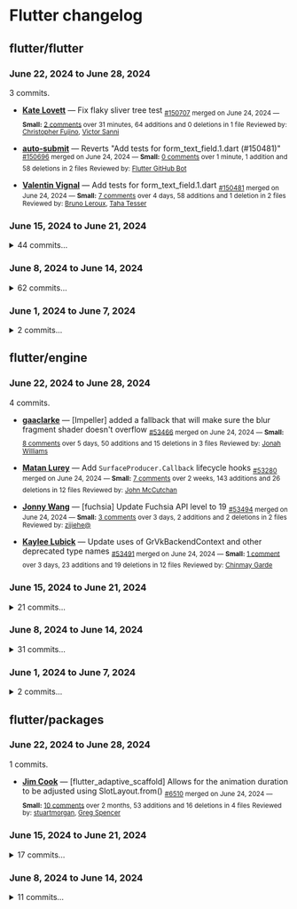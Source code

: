 # Flutter changelog

## flutter/flutter

### June 22, 2024 to June 28, 2024

3 commits.

* **[Kate Lovett](https://github.com/Piinks)** &mdash; Fix flaky sliver tree test
    <sub>[#150707](https://github.com/flutter/flutter/pull/150707) merged on June 24, 2024 &mdash; **Small:** [2 comments](https://github.com/flutter/flutter/pull/150707) over 31 minutes, 64 additions and 0 deletions in 1 file</sub>
    <sub>Reviewed by: [Christopher Fujino](https://github.com/christopherfujino), [Victor Sanni](https://github.com/victorsanni)</sub>

* **[auto-submit](https://github.com/apps/auto-submit)** &mdash; Reverts "Add tests for form_text_field.1.dart (#150481)"
    <sub>[#150696](https://github.com/flutter/flutter/pull/150696) merged on June 24, 2024 &mdash; **Small:** [0 comments](https://github.com/flutter/flutter/pull/150696) over 1 minute, 1 addition and 58 deletions in 2 files</sub>
    <sub>Reviewed by: [Flutter GitHub Bot](https://github.com/fluttergithubbot)</sub>

* **[Valentin Vignal](https://github.com/ValentinVignal)** &mdash; Add tests for form_text_field.1.dart
    <sub>[#150481](https://github.com/flutter/flutter/pull/150481) merged on June 24, 2024 &mdash; **Small:** [7 comments](https://github.com/flutter/flutter/pull/150481) over 4 days, 58 additions and 1 deletion in 2 files</sub>
    <sub>Reviewed by: [Bruno Leroux](https://github.com/bleroux), [Taha Tesser](https://github.com/TahaTesser)</sub>

### June 15, 2024 to June 21, 2024

<details>
<summary>44 commits...</summary>

* **[Matt Carroll](https://github.com/matthew-carroll)** &mdash; Fix: Memory leak in UndoHistory widget because it never de-registered itself as global UndoManager client (Resolves #148291)
    <sub>[#150661](https://github.com/flutter/flutter/pull/150661) merged on June 22, 2024 &mdash; **Small:** [3 comments](https://github.com/flutter/flutter/pull/150661) over 1 hour, 122 additions and 0 deletions in 2 files</sub>
    <sub>Reviewed by: [Justin McCandless](https://github.com/justinmc)</sub>

* **[Lexycon](https://github.com/Lexycon)** &mdash; Add 'fail-fast' argument to flutter test
    <sub>[#149587](https://github.com/flutter/flutter/pull/149587) merged on June 17, 2024 &mdash; **Small:** [12 comments](https://github.com/flutter/flutter/pull/149587) over 2 weeks, 35 additions and 69 deletions in 3 files</sub>
    <sub>Reviewed by: [Haeven Dickerson ](https://github.com/Haeven), [Jonah Williams](https://github.com/jonahwilliams), [Andrew Kolos](https://github.com/andrewkolos)</sub>

* **[Tong Mu](https://github.com/dkwingsmt)** &mdash; [CupertinoActionSheet] Fix the layout (part 1)
    <sub>[#149636](https://github.com/flutter/flutter/pull/149636) merged on June 22, 2024 &mdash; **Medium:** [12 comments](https://github.com/flutter/flutter/pull/149636) over 2 weeks, 303 additions and 126 deletions in 2 files</sub>
    <sub>Reviewed by: [chunhtai](https://github.com/chunhtai)</sub>
    <sub><details><summary>5 images...</summary><img width="455" alt="image" src="https://github.com/flutter/flutter/assets/1596656/f8be35bd-0da5-4908-92f7-7a1f4e999229"><img width="405" alt="image" src="https://github.com/flutter/flutter/assets/1596656/54a37c2f-cd99-4e3b-86f0-045b1dfdbbb8"><img width="385" alt="image" src="https://github.com/flutter/flutter/assets/1596656/546ab529-0b62-4e3d-9019-ef900d3552e5"><img width="1142" alt="image" src="https://github.com/flutter/flutter/assets/1596656/e06b6dac-dbcd-48f7-9dee-83700ae680e0"><img width="999" alt="image" src="https://github.com/flutter/flutter/assets/1596656/698cf530-51fc-4906-90a5-7a3ab626f489"></details></sub>

* **[Gray Mackall](https://github.com/gmackall)** &mdash; Make flutter tool enforce >= kotlin 1.7.0, Gradle 7.0.2, and AGP 7.0.0, and Fix test failures blocking androidx upgrade
    <sub>[#149204](https://github.com/flutter/flutter/pull/149204) merged on June 18, 2024 &mdash; **Small:** [21 comments](https://github.com/flutter/flutter/pull/149204) over 3 weeks, 41 additions and 100 deletions in 6 files</sub>
    <sub>Reviewed by: [John McCutchan](https://github.com/johnmccutchan), [Reid Baker](https://github.com/reidbaker)</sub>

* **[Bruno Leroux](https://github.com/bleroux)** &mdash; Make popup menu hardcoded padding configurable
    <sub>[#150506](https://github.com/flutter/flutter/pull/150506) merged on June 20, 2024 &mdash; **Small:** [4 comments](https://github.com/flutter/flutter/pull/150506) over 1 day, 143 additions and 9 deletions in 5 files</sub>
    <sub>Reviewed by: [Greg Spencer](https://github.com/gspencergoog)</sub>

* **[Hasan M. Hallak](https://github.com/hasanmhallak)** &mdash; add forceErrorText to FormField & TextFormField.
    <sub>[#132903](https://github.com/flutter/flutter/pull/132903) merged on June 18, 2024 &mdash; **Large:** [124 comments](https://github.com/flutter/flutter/pull/132903) over 10 months, 520 additions and 13 deletions in 6 files</sub>
    <sub>Reviewed by: [Justin McCandless](https://github.com/justinmc), [Renzo Olivares](https://github.com/Renzo-Olivares)</sub>

* **[Qun Cheng](https://github.com/QuncCccccc)** &mdash; `ScaffoldBackgroundColor` should default to `ColorScheme.surface`
    <sub>[#149772](https://github.com/flutter/flutter/pull/149772) merged on June 17, 2024 &mdash; **Small:** [14 comments](https://github.com/flutter/flutter/pull/149772) over 1 week, 75 additions and 30 deletions in 4 files</sub>
    <sub>Reviewed by: [Kate Lovett](https://github.com/Piinks), [Taha Tesser](https://github.com/TahaTesser)</sub>

* **[Kate Lovett](https://github.com/Piinks)** &mdash; Update old wiki links
    <sub>[#149544](https://github.com/flutter/flutter/pull/149544) merged on June 17, 2024 &mdash; **Small:** [66 comments](https://github.com/flutter/flutter/pull/149544) over 2 weeks, 96 additions and 98 deletions in 45 files</sub>
    <sub>Reviewed by: [stuartmorgan](https://github.com/stuartmorgan)</sub>

* **[Taha Tesser](https://github.com/TahaTesser)** &mdash; Fix transparent `dividerColor` breaks `TabBar.tabAlignment`
    <sub>[#150350](https://github.com/flutter/flutter/pull/150350) merged on June 18, 2024 &mdash; **Small:** [4 comments](https://github.com/flutter/flutter/pull/150350) over 23 hours, 54 additions and 28 deletions in 2 files</sub>
    <sub>Reviewed by: [Justin McCandless](https://github.com/justinmc)</sub>
    <sub><details><summary>2 images...</summary>![Screenshot 2024-06-17 at 15 44 33](https://github.com/flutter/flutter/assets/48603081/a60e88c7-fd99-4444-b7e5-1bceacc22f4c)![Screenshot 2024-06-17 at 15 44 55](https://github.com/flutter/flutter/assets/48603081/aa003d65-107f-4618-be29-095ab2660374)</details></sub>

* **[Renzo Olivares](https://github.com/Renzo-Olivares)** &mdash; Enable SelectionArea double tap/triple tap gesture support for mobile platforms
    <sub>[#149295](https://github.com/flutter/flutter/pull/149295) merged on June 21, 2024 &mdash; **Large:** [11 comments](https://github.com/flutter/flutter/pull/149295) over 3 weeks, 742 additions and 56 deletions in 2 files</sub>
    <sub>Reviewed by: [chunhtai](https://github.com/chunhtai)</sub>

* **[derdilla](https://github.com/NobodyForNothing)** &mdash; Test InputDecoration API examples
    <sub>[#148560](https://github.com/flutter/flutter/pull/148560) merged on June 20, 2024 &mdash; **Medium:** [20 comments](https://github.com/flutter/flutter/pull/148560) over 1 month, 375 additions and 29 deletions in 16 files</sub>
    <sub>Reviewed by: [Bruno Leroux](https://github.com/bleroux), [Taha Tesser](https://github.com/TahaTesser)</sub>

* **[Andrew Kolos](https://github.com/andrewkolos)** &mdash; [CLI tool] in `flutter test`, consider `--flavor` when validating the cached asset bundle
    <sub>[#150461](https://github.com/flutter/flutter/pull/150461) merged on June 20, 2024 &mdash; **Small:** [6 comments](https://github.com/flutter/flutter/pull/150461) over 1 day, 81 additions and 5 deletions in 2 files</sub>
    <sub>Reviewed by: [Jonah Williams](https://github.com/jonahwilliams)</sub>

* **[davidhicks980](https://github.com/davidhicks980)** &mdash; [material/menu_anchor.dart] Remove _MenuAnchorState from parent when disposed.
    <sub>[#149586](https://github.com/flutter/flutter/pull/149586) merged on June 20, 2024 &mdash; **Small:** [15 comments](https://github.com/flutter/flutter/pull/149586) over 2 weeks, 49 additions and 1 deletion in 2 files</sub>
    <sub>Reviewed by: [Kate Lovett](https://github.com/Piinks), [Justin McCandless](https://github.com/justinmc)</sub>

* **[Limane Gaya](https://github.com/LimaneGaya)** &mdash; made SelectionArea alignment consistent between web and other platform
    <sub>[#150037](https://github.com/flutter/flutter/pull/150037) merged on June 21, 2024 &mdash; **Small:** [17 comments](https://github.com/flutter/flutter/pull/150037) over 1 week, 21 additions and 1 deletion in 2 files</sub>
    <sub>Reviewed by: [Renzo Olivares](https://github.com/Renzo-Olivares), [chunhtai](https://github.com/chunhtai)</sub>

* **[John McDole](https://github.com/jtmcdole)** &mdash; Fix flaky complex_layout_scroll_perf__memory  & flutter_gallery__memory_nav
    <sub>[#150368](https://github.com/flutter/flutter/pull/150368) merged on June 17, 2024 &mdash; **Small:** [3 comments](https://github.com/flutter/flutter/pull/150368) over 40 minutes, 47 additions and 11 deletions in 5 files</sub>
    <sub>Reviewed by: [gaaclarke](https://github.com/gaaclarke)</sub>

* **[Christopher Fujino](https://github.com/christopherfujino)** &mdash; [flutter_tools] un-hide the --dds flag
    <sub>[#150280](https://github.com/flutter/flutter/pull/150280) merged on June 20, 2024 &mdash; **Small:** [1 comment](https://github.com/flutter/flutter/pull/150280) over 5 days, 0 additions and 1 deletion in 1 file</sub>
    <sub>Reviewed by: [Andrew Kolos](https://github.com/andrewkolos)</sub>

* **[Jenn Magder](https://github.com/jmagman)** &mdash; Add test for engine artifact framework permissions
    <sub>[#148786](https://github.com/flutter/flutter/pull/148786) merged on June 18, 2024 &mdash; **Small:** [6 comments](https://github.com/flutter/flutter/pull/148786) over 3 weeks, 18 additions and 9 deletions in 2 files</sub>
    <sub>Reviewed by: [LouiseHsu](https://github.com/LouiseHsu)</sub>

* **[Parker Lougheed](https://github.com/parlough)** &mdash; Rename doc file to use standard hyphens
    <sub>[#150314](https://github.com/flutter/flutter/pull/150314) merged on June 18, 2024 &mdash; **Small:** [1 comment](https://github.com/flutter/flutter/pull/150314) over 1 day, 1 addition and 1 deletion in 2 files</sub>
    <sub>Reviewed by: [Michael Goderbauer](https://github.com/goderbauer)</sub>

* **[Sam Rawlins](https://github.com/srawlins)** &mdash; Fix doc comment references to 'this'
    <sub>[#150379](https://github.com/flutter/flutter/pull/150379) merged on June 17, 2024 &mdash; **Small:** [12 comments](https://github.com/flutter/flutter/pull/150379) over 2 hours, 9 additions and 11 deletions in 2 files</sub>
    <sub>Reviewed by: [Michael Goderbauer](https://github.com/goderbauer)</sub>

* **[hangyu](https://github.com/hangyujin)** &mdash; [a11y] Add semantics: button to bottom navigation bar items and dropdown menu items
    <sub>[#149375](https://github.com/flutter/flutter/pull/149375) merged on June 17, 2024 &mdash; **Small:** [6 comments](https://github.com/flutter/flutter/pull/149375) over 2 weeks, 40 additions and 12 deletions in 4 files</sub>
    <sub>Reviewed by: [chunhtai](https://github.com/chunhtai)</sub>

* **[Gray Mackall](https://github.com/gmackall)** &mdash; Remove discontinued `device_info` and `connectivity` plugins from `flutter_gallery`, roll pub packages
    <sub>[#150585](https://github.com/flutter/flutter/pull/150585) merged on June 21, 2024 &mdash; **Medium:** [8 comments](https://github.com/flutter/flutter/pull/150585) over 1 day, 158 additions and 253 deletions in 46 files</sub>
    <sub>Reviewed by: [Matan Lurey](https://github.com/matanlurey), [Christopher Fujino](https://github.com/christopherfujino), [yaakovschectman](https://github.com/yaakovschectman)</sub>

* **[Parker Lougheed](https://github.com/parlough)** &mdash; Update flutter.dev links from misc packages to more permanent destinations
    <sub>[#150532](https://github.com/flutter/flutter/pull/150532) merged on June 20, 2024 &mdash; **Small:** [0 comments](https://github.com/flutter/flutter/pull/150532) over 20 hours, 25 additions and 25 deletions in 22 files</sub>
    <sub>Reviewed by: [Brett Morgan](https://github.com/domesticmouse)</sub>

* **[Gray Mackall](https://github.com/gmackall)** &mdash; Let the lockfile script generate lockfiles for kotlin gradle files as well
    <sub>[#150471](https://github.com/flutter/flutter/pull/150471) merged on June 20, 2024 &mdash; **Small:** [1 comment](https://github.com/flutter/flutter/pull/150471) over 1 day, 14 additions and 6 deletions in 1 file</sub>
    <sub>Reviewed by: [Reid Baker](https://github.com/reidbaker)</sub>

* **[Polina Cherkasova](https://github.com/polina-c)** &mdash; Clean leaky tests.
    <sub>[#150335](https://github.com/flutter/flutter/pull/150335) merged on June 20, 2024 &mdash; **Small:** [2 comments](https://github.com/flutter/flutter/pull/150335) over 3 days, 9 additions and 23 deletions in 4 files</sub>
    <sub>Reviewed by: [Renzo Olivares](https://github.com/Renzo-Olivares)</sub>

* **[Taha Tesser](https://github.com/TahaTesser)** &mdash; Fix scrollable `TabBar` jittering
    <sub>[#150041](https://github.com/flutter/flutter/pull/150041) merged on June 18, 2024 &mdash; **Small:** [9 comments](https://github.com/flutter/flutter/pull/150041) over 6 days, 97 additions and 6 deletions in 2 files</sub>
    <sub>Reviewed by: [Justin McCandless](https://github.com/justinmc), [Nate Wilson](https://github.com/nate-thegrate)</sub>

* **[Jason Simmons](https://github.com/jason-simmons)** &mdash; Extend the Windows web_tool_tests_1_2 shard timeout to 45 minutes
    <sub>[#150393](https://github.com/flutter/flutter/pull/150393) merged on June 18, 2024 &mdash; **Small:** [3 comments](https://github.com/flutter/flutter/pull/150393) over 8 hours, 1 addition and 0 deletions in 1 file</sub>
    <sub>Reviewed by: [Andrew Kolos](https://github.com/andrewkolos)</sub>

* **[Kate Lovett](https://github.com/Piinks)** &mdash; Reland TreeSliver 
    <sub>[#149839](https://github.com/flutter/flutter/pull/149839) merged on June 17, 2024 &mdash; **Extra large:** [5 comments](https://github.com/flutter/flutter/pull/149839) over 1 week, 3332 additions and 0 deletions in 11 files</sub>
    <sub>Reviewed by: [Qun Cheng](https://github.com/QuncCccccc)</sub>

* **[Michael Thomsen](https://github.com/mit-mit)** &mdash; Update API docs footer
    <sub>[#150347](https://github.com/flutter/flutter/pull/150347) merged on June 17, 2024 &mdash; **Small:** [2 comments](https://github.com/flutter/flutter/pull/150347) over 6 hours, 8 additions and 0 deletions in 2 files</sub>
    <sub>Reviewed by: [Reid Baker](https://github.com/reidbaker), [Alexander Thomas](https://github.com/athomas)</sub>

* **[Alejandro Santiago](https://github.com/alestiago)** &mdash; Update matchesGoldenFile documentation reference to goldenFileComparator
    <sub>[#150343](https://github.com/flutter/flutter/pull/150343) merged on June 17, 2024 &mdash; **Small:** [1 comment](https://github.com/flutter/flutter/pull/150343) over 11 hours, 1 addition and 1 deletion in 1 file</sub>
    <sub>Reviewed by: [Kate Lovett](https://github.com/Piinks)</sub>

* **[Valentin Vignal](https://github.com/ValentinVignal)** &mdash; Add test for icon_button.3.dart
    <sub>[#149988](https://github.com/flutter/flutter/pull/149988) merged on June 18, 2024 &mdash; **Small:** [10 comments](https://github.com/flutter/flutter/pull/149988) over 1 week, 50 additions and 1 deletion in 2 files</sub>
    <sub>Reviewed by: [Taha Tesser](https://github.com/TahaTesser), [Bruno Leroux](https://github.com/bleroux)</sub>

* **[PurplePolyhedron](https://github.com/PurplePolyhedron)** &mdash; Fix typo in `SliverLayoutDimensions.hashCode` where not all properties are used in the hash code.
    <sub>[#150306](https://github.com/flutter/flutter/pull/150306) merged on June 17, 2024 &mdash; **Small:** [2 comments](https://github.com/flutter/flutter/pull/150306) over 2 days, 20 additions and 1 deletion in 2 files</sub>
    <sub>Reviewed by: [Michael Goderbauer](https://github.com/goderbauer), [Qun Cheng](https://github.com/QuncCccccc)</sub>

* **[hangyu](https://github.com/hangyujin)** &mdash; [a11y] Update semantics in bottom_navigation_bar.dart
    <sub>[#150576](https://github.com/flutter/flutter/pull/150576) merged on June 21, 2024 &mdash; **Small:** [1 comment](https://github.com/flutter/flutter/pull/150576) over 1 day, 16 additions and 1 deletion in 2 files</sub>
    <sub>Reviewed by: [chunhtai](https://github.com/chunhtai)</sub>

* **[Moritz](https://github.com/mosuem)** &mdash; Fix link hook typo
    <sub>[#150194](https://github.com/flutter/flutter/pull/150194) merged on June 21, 2024 &mdash; **Small:** [7 comments](https://github.com/flutter/flutter/pull/150194) over 1 week, 1 addition and 1 deletion in 1 file</sub>
    <sub>Reviewed by: [Daco Harkes](https://github.com/dcharkes), [Andrew Kolos](https://github.com/andrewkolos)</sub>

* **[Tong Mu](https://github.com/dkwingsmt)** &mdash; Reland 4: [CupertinoActionSheet] Match colors to native
    <sub>[#150442](https://github.com/flutter/flutter/pull/150442) merged on June 21, 2024 &mdash; **Small:** [4 comments](https://github.com/flutter/flutter/pull/150442) over 3 days, 157 additions and 22 deletions in 2 files</sub>
    <sub>Reviewed by: [chunhtai](https://github.com/chunhtai)</sub>
    <sub><details><summary>1 image...</summary><img width="949" alt="image" src="https://github.com/flutter/flutter/assets/1596656/78f26f72-b69f-41ee-9134-2e2a9e8e1bdd"></details></sub>

* **[Qun Cheng](https://github.com/QuncCccccc)** &mdash; Update Material token to the latest 4.1.0
    <sub>[#150382](https://github.com/flutter/flutter/pull/150382) merged on June 20, 2024 &mdash; **Small:** [0 comments](https://github.com/flutter/flutter/pull/150382) over 3 days, 63 additions and 65 deletions in 63 files</sub>
    <sub>Reviewed by: [Pierre-Louis](https://github.com/guidezpl)</sub>

* **[Valentin Vignal](https://github.com/ValentinVignal)** &mdash; Add test for inherited_notifier.0.dart
    <sub>[#150344](https://github.com/flutter/flutter/pull/150344) merged on June 20, 2024 &mdash; **Small:** [9 comments](https://github.com/flutter/flutter/pull/150344) over 3 days, 60 additions and 1 deletion in 2 files</sub>
    <sub>Reviewed by: [Bruno Leroux](https://github.com/bleroux), [Taha Tesser](https://github.com/TahaTesser)</sub>

* **[Valentin Vignal](https://github.com/ValentinVignal)** &mdash; Add tests for about_list_tile.0.dart
    <sub>[#150181](https://github.com/flutter/flutter/pull/150181) merged on June 19, 2024 &mdash; **Small:** [3 comments](https://github.com/flutter/flutter/pull/150181) over 5 days, 67 additions and 1 deletion in 2 files</sub>
    <sub>Reviewed by: [Bruno Leroux](https://github.com/bleroux), [Taha Tesser](https://github.com/TahaTesser)</sub>

* **[Jacob MacDonald](https://github.com/jakemac53)** &mdash; Remove duplicate testOutputsDirectory definition from integration_test package
    <sub>[#150224](https://github.com/flutter/flutter/pull/150224) merged on June 18, 2024 &mdash; **Small:** [5 comments](https://github.com/flutter/flutter/pull/150224) over 5 days, 2 additions and 14 deletions in 2 files</sub>
    <sub>Reviewed by: [Nate Wilson](https://github.com/nate-thegrate)</sub>

* **[Sigurd Meldgaard](https://github.com/sigurdm)** &mdash; Stop looking for .packages when analyzing
    <sub>[#150349](https://github.com/flutter/flutter/pull/150349) merged on June 21, 2024 &mdash; **Small:** [3 comments](https://github.com/flutter/flutter/pull/150349) over 3 days, 0 additions and 30 deletions in 1 file</sub>
    <sub>Reviewed by: [Christopher Fujino](https://github.com/christopherfujino)</sub>

* **[Tong Mu](https://github.com/dkwingsmt)** &mdash; Reland: [CupertinoActionSheet] Add sliding tap gesture
    <sub>[#150219](https://github.com/flutter/flutter/pull/150219) merged on June 17, 2024 &mdash; **Large:** [2 comments](https://github.com/flutter/flutter/pull/150219) over 4 days, 725 additions and 24 deletions in 2 files</sub>
    <sub>Reviewed by: [chunhtai](https://github.com/chunhtai)</sub>

* **[flyboy](https://github.com/hello-coder-xu)** &mdash; Reland "sliverGridDelegate mainAxisExtent add assert (#148470)" 
    <sub>[#149720](https://github.com/flutter/flutter/pull/149720) merged on June 17, 2024 &mdash; **Small:** [10 comments](https://github.com/flutter/flutter/pull/149720) over 1 week, 61 additions and 3 deletions in 2 files</sub>
    <sub>Reviewed by: [Kate Lovett](https://github.com/Piinks), [Justin McCandless](https://github.com/justinmc)</sub>

* **[auto-submit](https://github.com/apps/auto-submit)** &mdash; Reverts "Reland 3: [CupertinoActionSheet] Match colors to native (#150386)"
    <sub>[#150413](https://github.com/flutter/flutter/pull/150413) merged on June 18, 2024 &mdash; **Small:** [0 comments](https://github.com/flutter/flutter/pull/150413) over 31 seconds, 22 additions and 153 deletions in 2 files</sub>
    <sub>Reviewed by: [Flutter GitHub Bot](https://github.com/fluttergithubbot)</sub>

* **[Tong Mu](https://github.com/dkwingsmt)** &mdash; Reland 3: [CupertinoActionSheet] Match colors to native
    <sub>[#150386](https://github.com/flutter/flutter/pull/150386) merged on June 17, 2024 &mdash; **Small:** [7 comments](https://github.com/flutter/flutter/pull/150386) over 1 hour, 153 additions and 22 deletions in 2 files</sub>
    <sub>Reviewed by: [chunhtai](https://github.com/chunhtai)</sub>

* **[hangyu](https://github.com/hangyujin)** &mdash; Revert "[a11y] Add semantics: button to bottom navigation bar items and dropdown menu items"
    <sub>[#150445](https://github.com/flutter/flutter/pull/150445) merged on June 18, 2024 &mdash; **Small:** [1 comment](https://github.com/flutter/flutter/pull/150445) over 5 hours, 12 additions and 40 deletions in 4 files</sub>
    <sub>Reviewed by: [chunhtai](https://github.com/chunhtai)</sub>

</details>

### June 8, 2024 to June 14, 2024

<details>
<summary>62 commits...</summary>

* **[David Iglesias](https://github.com/ditman)** &mdash; [web] Notify engine of handled PointerScrollEvents.
    <sub>[#145500](https://github.com/flutter/flutter/pull/145500) merged on June 10, 2024 &mdash; **Small:** [45 comments](https://github.com/flutter/flutter/pull/145500) over 2 months, 130 additions and 4 deletions in 7 files</sub>
    <sub>Reviewed by: [Michael Goderbauer](https://github.com/goderbauer)</sub>

* **[Taha Tesser](https://github.com/TahaTesser)** &mdash; [Reland] Introduce `ChipAnimationStyle` to override default chips animations durations
    <sub>[#149876](https://github.com/flutter/flutter/pull/149876) merged on June 13, 2024 &mdash; **Large:** [5 comments](https://github.com/flutter/flutter/pull/149876) over 6 days, 832 additions and 4 deletions in 12 files</sub>
    <sub>Reviewed by: [Kate Lovett](https://github.com/Piinks)</sub>
    <sub><details><summary>1 image...</summary>![Screenshot 2024-05-28 at 17 40 00](https://github.com/flutter/flutter/assets/48603081/b9117ed2-5afa-4d65-93ae-aa866772ffa1)</details></sub>

* **[Elliott Brooks](https://github.com/elliette)** &mdash; Add new `WidgetInspector` service extension: `getRootWidgetTree`
    <sub>[#150010](https://github.com/flutter/flutter/pull/150010) merged on June 12, 2024 &mdash; **Medium:** [28 comments](https://github.com/flutter/flutter/pull/150010) over 1 day, 376 additions and 55 deletions in 4 files</sub>
    <sub>Reviewed by: [Kenzie Davisson](https://github.com/kenzieschmoll)</sub>

* **[Satyam Srivastav ](https://github.com/D-extremity)** &mdash; closes #issue136763, changed a command to generate gradle error message according to platform
    <sub>[#149877](https://github.com/flutter/flutter/pull/149877) merged on June 12, 2024 &mdash; **Small:** [28 comments](https://github.com/flutter/flutter/pull/149877) over 4 days, 51 additions and 3 deletions in 2 files</sub>
    <sub>Reviewed by: [Reid Baker](https://github.com/reidbaker), [Kate Lovett](https://github.com/Piinks)</sub>

* **[Mouad Debbar](https://github.com/mdebbar)** &mdash; [web] Change `--web-renderer` default from `auto` to `canvaskit`
    <sub>[#149773](https://github.com/flutter/flutter/pull/149773) merged on June 10, 2024 &mdash; **Small:** [4 comments](https://github.com/flutter/flutter/pull/149773) over 4 days, 111 additions and 62 deletions in 9 files</sub>
    <sub>Reviewed by: [Jackson Gardner](https://github.com/eyebrowsoffire)</sub>

* **[Jason Simmons](https://github.com/jason-simmons)** &mdash; Retain the toString method for subclasses of Key in profile/release mode
    <sub>[#149926](https://github.com/flutter/flutter/pull/149926) merged on June 10, 2024 &mdash; **Small:** [2 comments](https://github.com/flutter/flutter/pull/149926) over 2 days, 9 additions and 0 deletions in 2 files</sub>
    <sub>Reviewed by: [Michael Goderbauer](https://github.com/goderbauer)</sub>

* **[chunhtai](https://github.com/chunhtai)** &mdash; Fixes a bug where NavigatorState.pop does not consider any possible s…
    <sub>[#150014](https://github.com/flutter/flutter/pull/150014) merged on June 10, 2024 &mdash; **Small:** [3 comments](https://github.com/flutter/flutter/pull/150014) over 3 hours, 62 additions and 1 deletion in 2 files</sub>
    <sub>Reviewed by: [Michael Goderbauer](https://github.com/goderbauer)</sub>

* **[Gray Mackall](https://github.com/gmackall)** &mdash; Unpin `camera_android` and remove its only usage
    <sub>[#150017](https://github.com/flutter/flutter/pull/150017) merged on June 10, 2024 &mdash; **Small:** [4 comments](https://github.com/flutter/flutter/pull/150017) over 2 hours, 0 additions and 158 deletions in 2 files</sub>
    <sub>Reviewed by: [Reid Baker](https://github.com/reidbaker), [Christopher Fujino](https://github.com/christopherfujino)</sub>

* **[John McDole](https://github.com/jtmcdole)** &mdash; Fix flaky complex_layout_scroll_perf__memory test
    <sub>[#150287](https://github.com/flutter/flutter/pull/150287) merged on June 15, 2024 &mdash; **Small:** [6 comments](https://github.com/flutter/flutter/pull/150287) over 1 hour, 35 additions and 10 deletions in 3 files</sub>
    <sub>Reviewed by: [gaaclarke](https://github.com/gaaclarke)</sub>

* **[Matan Lurey](https://github.com/matanlurey)** &mdash; Suppress Flutter update check if `--machine` is present at all.
    <sub>[#150138](https://github.com/flutter/flutter/pull/150138) merged on June 13, 2024 &mdash; **Small:** [7 comments](https://github.com/flutter/flutter/pull/150138) over 21 hours, 89 additions and 9 deletions in 2 files</sub>
    <sub>Reviewed by: [Andrew Kolos](https://github.com/andrewkolos)</sub>

* **[Taha Tesser](https://github.com/TahaTesser)** &mdash; [Reland] Fix `SegmentedButton` clipping when drawing segments (#149739)
    <sub>[#150090](https://github.com/flutter/flutter/pull/150090) merged on June 12, 2024 &mdash; **Small:** [5 comments](https://github.com/flutter/flutter/pull/150090) over 9 hours, 76 additions and 5 deletions in 2 files</sub>
    <sub>Reviewed by: [Qun Cheng](https://github.com/QuncCccccc)</sub>
    <sub><details><summary>2 images...</summary>![before](https://github.com/flutter/flutter/assets/48603081/b402fc51-d575-4208-8a71-f798ef2b2bf5)![after](https://github.com/flutter/flutter/assets/48603081/77a5cac2-ecef-4381-a043-dbb5c91407ec)</details></sub>

* **[auto-submit](https://github.com/apps/auto-submit)** &mdash; Reverts "Fix flaky complex_layout_scroll_perf__memory test (#150287)"
    <sub>[#150293](https://github.com/flutter/flutter/pull/150293) merged on June 15, 2024 &mdash; **Small:** [0 comments](https://github.com/flutter/flutter/pull/150293) over 57 seconds, 10 additions and 35 deletions in 3 files</sub>
    <sub>Reviewed by: [Flutter GitHub Bot](https://github.com/fluttergithubbot)</sub>

* **[Adam Skelton](https://github.com/Zabadam)** &mdash; Include transform in static Gradient lerp methods
    <sub>[#149624](https://github.com/flutter/flutter/pull/149624) merged on June 14, 2024 &mdash; **Small:** [5 comments](https://github.com/flutter/flutter/pull/149624) over 1 week, 81 additions and 0 deletions in 2 files</sub>
    <sub>Reviewed by: [Ian Hickson](https://github.com/Hixie), [Nate Wilson](https://github.com/nate-thegrate)</sub>

* **[Takahiro Torii](https://github.com/ttorii20)** &mdash; Update hasTrailingSpaces
    <sub>[#149698](https://github.com/flutter/flutter/pull/149698) merged on June 10, 2024 &mdash; **Small:** [12 comments](https://github.com/flutter/flutter/pull/149698) over 5 days, 15 additions and 2 deletions in 2 files</sub>
    <sub>Reviewed by: [LongCatIsLooong](https://github.com/LongCatIsLooong), [Justin McCandless](https://github.com/justinmc)</sub>

* **[Valentin Vignal](https://github.com/ValentinVignal)** &mdash; Add tests for scaffold drawer and end drawer
    <sub>[#149383](https://github.com/flutter/flutter/pull/149383) merged on June 11, 2024 &mdash; **Small:** [19 comments](https://github.com/flutter/flutter/pull/149383) over 1 week, 110 additions and 2 deletions in 3 files</sub>
    <sub>Reviewed by: [Bruno Leroux](https://github.com/bleroux), [Taha Tesser](https://github.com/TahaTesser)</sub>

* **[Victor Sanni](https://github.com/victorsanni)** &mdash; Make `CupertinoTextField` respect decoration color when disabled
    <sub>[#149774](https://github.com/flutter/flutter/pull/149774) merged on June 14, 2024 &mdash; **Small:** [7 comments](https://github.com/flutter/flutter/pull/149774) over 1 week, 38 additions and 4 deletions in 2 files</sub>
    <sub>Reviewed by: [LongCatIsLooong](https://github.com/LongCatIsLooong), [Mitchell Goodwin](https://github.com/MitchellGoodwin)</sub>

* **[Victor Sanni](https://github.com/victorsanni)** &mdash; Add mouse cursor property to `CupertinoRadio`
    <sub>[#149681](https://github.com/flutter/flutter/pull/149681) merged on June 12, 2024 &mdash; **Small:** [14 comments](https://github.com/flutter/flutter/pull/149681) over 1 week, 160 additions and 1 deletion in 3 files</sub>
    <sub>Reviewed by: [Kate Lovett](https://github.com/Piinks), [Justin McCandless](https://github.com/justinmc)</sub>

* **[Polina Cherkasova](https://github.com/polina-c)** &mdash; Fix leaky test.
    <sub>[#150235](https://github.com/flutter/flutter/pull/150235) merged on June 13, 2024 &mdash; **Small:** [1 comment](https://github.com/flutter/flutter/pull/150235) over 39 minutes, 5 additions and 13 deletions in 1 file</sub>
    <sub>Reviewed by: [Michael Goderbauer](https://github.com/goderbauer)</sub>

* **[Nate Wilson](https://github.com/nate-thegrate)** &mdash; Fix markdown hyperlinks in the style guide
    <sub>[#150071](https://github.com/flutter/flutter/pull/150071) merged on June 12, 2024 &mdash; **Small:** [1 comment](https://github.com/flutter/flutter/pull/150071) over 20 hours, 82 additions and 88 deletions in 2 files</sub>
    <sub>Reviewed by: [Michael Goderbauer](https://github.com/goderbauer)</sub>

* **[Martin Kustermann](https://github.com/mkustermann)** &mdash; Use --(no-)strip-wams instead of --(no-)-name-section in `dart compile wasm`
    <sub>[#150180](https://github.com/flutter/flutter/pull/150180) merged on June 13, 2024 &mdash; **Small:** [2 comments](https://github.com/flutter/flutter/pull/150180) over 10 hours, 2 additions and 2 deletions in 2 files</sub>
    <sub>Reviewed by: [Ömer Sinan Ağacan](https://github.com/osa1)</sub>

* **[Michael Goderbauer](https://github.com/goderbauer)** &mdash; Remove double MaterialApp wrap from api samples
    <sub>[#150055](https://github.com/flutter/flutter/pull/150055) merged on June 12, 2024 &mdash; **Small:** [3 comments](https://github.com/flutter/flutter/pull/150055) over 11 hours, 30 additions and 136 deletions in 27 files</sub>
    <sub>Reviewed by: [Greg Spencer](https://github.com/gspencergoog)</sub>

* **[Michael Goderbauer](https://github.com/goderbauer)** &mdash; Manual Pub Roll
    <sub>[#150025](https://github.com/flutter/flutter/pull/150025) merged on June 11, 2024 &mdash; **Small:** [1 comment](https://github.com/flutter/flutter/pull/150025) over 1 hour, 39 additions and 37 deletions in 3 files</sub>
    <sub>Reviewed by: [Christopher Fujino](https://github.com/christopherfujino)</sub>

* **[Chris Bracken](https://github.com/cbracken)** &mdash; [docs] Per-platform desktop triage instructions
    <sub>[#150019](https://github.com/flutter/flutter/pull/150019) merged on June 10, 2024 &mdash; **Small:** [3 comments](https://github.com/flutter/flutter/pull/150019) over 2 hours, 27 additions and 11 deletions in 1 file</sub>
    <sub>Reviewed by: [Robert Ancell](https://github.com/robert-ancell), [Michael Goderbauer](https://github.com/goderbauer)</sub>

* **[Greg Price](https://github.com/gnprice)** &mdash; Fix copy-paste-o in MethodChannel.invokeListMethod doc
    <sub>[#149976](https://github.com/flutter/flutter/pull/149976) merged on June 10, 2024 &mdash; **Small:** [4 comments](https://github.com/flutter/flutter/pull/149976) over 1 day, 1 addition and 1 deletion in 1 file</sub>
    <sub>Reviewed by: [Michael Goderbauer](https://github.com/goderbauer)</sub>

* **[Martin Kustermann](https://github.com/mkustermann)** &mdash; Use --(no-)strip-wams instead of --(no-)-name-section in `dart compile wasm`
    <sub>[#149641](https://github.com/flutter/flutter/pull/149641) merged on June 13, 2024 &mdash; **Small:** [1 comment](https://github.com/flutter/flutter/pull/149641) over 1 week, 2 additions and 2 deletions in 2 files</sub>
    <sub>Reviewed by: [Andrew Kolos](https://github.com/andrewkolos)</sub>

* **[Kate Lovett](https://github.com/Piinks)** &mdash; Update testowners
    <sub>[#150141](https://github.com/flutter/flutter/pull/150141) merged on June 13, 2024 &mdash; **Small:** [3 comments](https://github.com/flutter/flutter/pull/150141) over 16 hours, 7 additions and 7 deletions in 1 file</sub>
    <sub>Reviewed by: [Christopher Fujino](https://github.com/christopherfujino)</sub>

* **[Martin Kustermann](https://github.com/mkustermann)** &mdash; Use const bool.fromEnvironment("dart.tool.dart2wasm") to detect dart2wasm
    <sub>[#149996](https://github.com/flutter/flutter/pull/149996) merged on June 10, 2024 &mdash; **Small:** [6 comments](https://github.com/flutter/flutter/pull/149996) over 5 hours, 1 addition and 1 deletion in 1 file</sub>
    <sub>Reviewed by: [Ömer Sinan Ağacan](https://github.com/osa1)</sub>

* **[Parker Lougheed](https://github.com/parlough)** &mdash; Switch to `Iterable.cast` instance method
    <sub>[#150185](https://github.com/flutter/flutter/pull/150185) merged on June 14, 2024 &mdash; **Small:** [4 comments](https://github.com/flutter/flutter/pull/150185) over 15 hours, 6 additions and 7 deletions in 2 files</sub>
    <sub>Reviewed by: [Michael Goderbauer](https://github.com/goderbauer)</sub>

* **[Greg Price](https://github.com/gnprice)** &mdash; Cut no-longer-accurate microtask reference in finalizeTree doc
    <sub>[#149941](https://github.com/flutter/flutter/pull/149941) merged on June 10, 2024 &mdash; **Small:** [1 comment](https://github.com/flutter/flutter/pull/149941) over 2 days, 0 additions and 3 deletions in 1 file</sub>
    <sub>Reviewed by: [Michael Goderbauer](https://github.com/goderbauer)</sub>

* **[Jenn Magder](https://github.com/jmagman)** &mdash; Update packages desktop PR triage link lables
    <sub>[#150124](https://github.com/flutter/flutter/pull/150124) merged on June 12, 2024 &mdash; **Small:** [1 comment](https://github.com/flutter/flutter/pull/150124) over 38 minutes, 3 additions and 3 deletions in 1 file</sub>
    <sub>Reviewed by: [stuartmorgan](https://github.com/stuartmorgan)</sub>

* **[Parker Lougheed](https://github.com/parlough)** &mdash; Update framework and flutter fix flutter.dev/docs links
    <sub>[#150174](https://github.com/flutter/flutter/pull/150174) merged on June 13, 2024 &mdash; **Small:** [2 comments](https://github.com/flutter/flutter/pull/150174) over 10 hours, 100 additions and 101 deletions in 72 files</sub>
    <sub>Reviewed by: [Michael Goderbauer](https://github.com/goderbauer)</sub>

* **[Parker Lougheed](https://github.com/parlough)** &mdash; Validate the `contrastLevel` during `ColorScheme` creation
    <sub>[#150176](https://github.com/flutter/flutter/pull/150176) merged on June 14, 2024 &mdash; **Small:** [3 comments](https://github.com/flutter/flutter/pull/150176) over 15 hours, 23 additions and 0 deletions in 2 files</sub>
    <sub>Reviewed by: [Qun Cheng](https://github.com/QuncCccccc)</sub>

* **[Michael Thomsen](https://github.com/mit-mit)** &mdash; Remove package:platform from issue template
    <sub>[#149995](https://github.com/flutter/flutter/pull/149995) merged on June 10, 2024 &mdash; **Small:** [1 comment](https://github.com/flutter/flutter/pull/149995) over 2 hours, 0 additions and 1 deletion in 1 file</sub>
    <sub>Reviewed by: [stuartmorgan](https://github.com/stuartmorgan)</sub>

* **[Qun Cheng](https://github.com/QuncCccccc)** &mdash; Add high-contrast theme
    <sub>[#149779](https://github.com/flutter/flutter/pull/149779) merged on June 11, 2024 &mdash; **Small:** [4 comments](https://github.com/flutter/flutter/pull/149779) over 5 days, 77 additions and 2 deletions in 2 files</sub>
    <sub>Reviewed by: [chunhtai](https://github.com/chunhtai), [hangyu](https://github.com/hangyujin)</sub>

* **[flutter-pub-roller-bot](https://github.com/flutter-pub-roller-bot)** &mdash; Roll pub packages
    <sub>[#150267](https://github.com/flutter/flutter/pull/150267) merged on June 14, 2024 &mdash; **Small:** [1 comment](https://github.com/flutter/flutter/pull/150267) over 2 hours, 124 additions and 124 deletions in 62 files</sub>
    <sub>Reviewed by: [Flutter GitHub Bot](https://github.com/fluttergithubbot)</sub>

* **[Valentin Vignal](https://github.com/ValentinVignal)** &mdash; Add tests for navigator.0.dart
    <sub>[#150034](https://github.com/flutter/flutter/pull/150034) merged on June 14, 2024 &mdash; **Small:** [1 comment](https://github.com/flutter/flutter/pull/150034) over 2 days, 35 additions and 1 deletion in 2 files</sub>
    <sub>Reviewed by: [Bruno Leroux](https://github.com/bleroux), [Taha Tesser](https://github.com/TahaTesser)</sub>

* **[yaakovschectman](https://github.com/yaakovschectman)** &mdash; Document CIPD role & login for upgrading Android engine
    <sub>[#149433](https://github.com/flutter/flutter/pull/149433) merged on June 13, 2024 &mdash; **Small:** [3 comments](https://github.com/flutter/flutter/pull/149433) over 1 week, 2 additions and 0 deletions in 1 file</sub>
    <sub>Reviewed by: [Kate Lovett](https://github.com/Piinks), [Reid Baker](https://github.com/reidbaker)</sub>

* **[Jackson Gardner](https://github.com/eyebrowsoffire)** &mdash; Update to Chrome for Testing 125, since we haven't updated in a bit.
    <sub>[#149933](https://github.com/flutter/flutter/pull/149933) merged on June 12, 2024 &mdash; **Small:** [3 comments](https://github.com/flutter/flutter/pull/149933) over 4 days, 89 additions and 89 deletions in 1 file</sub>
    <sub>Reviewed by: [Yegor](https://github.com/yjbanov)</sub>

* **[stuartmorgan](https://github.com/stuartmorgan)** &mdash; Add a doc for the flutter/packages gardener
    <sub>[#149682](https://github.com/flutter/flutter/pull/149682) merged on June 12, 2024 &mdash; **Small:** [3 comments](https://github.com/flutter/flutter/pull/149682) over 1 week, 143 additions and 0 deletions in 1 file</sub>
    <sub>Reviewed by: [Maurice Parrish](https://github.com/bparrishMines)</sub>

* **[Hans Muller](https://github.com/HansMuller)** &mdash; RawScrollbar: don't listen for drag gestures when scrolling is not possible
    <sub>[#149925](https://github.com/flutter/flutter/pull/149925) merged on June 13, 2024 &mdash; **Small:** [6 comments](https://github.com/flutter/flutter/pull/149925) over 5 days, 53 additions and 1 deletion in 2 files</sub>
    <sub>Reviewed by: [Kate Lovett](https://github.com/Piinks), [Tomasz Gucio](https://github.com/tgucio)</sub>

* **[chunhtai](https://github.com/chunhtai)** &mdash; Bump new release for a11y_assessment
    <sub>[#150213](https://github.com/flutter/flutter/pull/150213) merged on June 13, 2024 &mdash; **Small:** [2 comments](https://github.com/flutter/flutter/pull/150213) over 2 hours, 47 additions and 2 deletions in 3 files</sub>
    <sub>Reviewed by: [Yegor](https://github.com/yjbanov)</sub>

* **[Bruno Leroux](https://github.com/bleroux)** &mdash; Replace InputDecorator M3 golden test
    <sub>[#150111](https://github.com/flutter/flutter/pull/150111) merged on June 13, 2024 &mdash; **Small:** [5 comments](https://github.com/flutter/flutter/pull/150111) over 1 day, 65 additions and 21 deletions in 1 file</sub>
    <sub>Reviewed by: [Justin McCandless](https://github.com/justinmc)</sub>

* **[Bruno Leroux](https://github.com/bleroux)** &mdash; Fix DropdownMenu can be focused and updated when disabled
    <sub>[#149737](https://github.com/flutter/flutter/pull/149737) merged on June 12, 2024 &mdash; **Small:** [2 comments](https://github.com/flutter/flutter/pull/149737) over 6 days, 27 additions and 10 deletions in 2 files</sub>
    <sub>Reviewed by: [Qun Cheng](https://github.com/QuncCccccc)</sub>

* **[flutter-pub-roller-bot](https://github.com/flutter-pub-roller-bot)** &mdash; Roll pub packages
    <sub>[#150206](https://github.com/flutter/flutter/pull/150206) merged on June 13, 2024 &mdash; **Small:** [1 comment](https://github.com/flutter/flutter/pull/150206) over 3 hours, 2 additions and 2 deletions in 1 file</sub>
    <sub>Reviewed by: [Flutter GitHub Bot](https://github.com/fluttergithubbot)</sub>

* **[flutter-pub-roller-bot](https://github.com/flutter-pub-roller-bot)** &mdash; Roll pub packages
    <sub>[#150070](https://github.com/flutter/flutter/pull/150070) merged on June 12, 2024 &mdash; **Small:** [0 comments](https://github.com/flutter/flutter/pull/150070) over 7 hours, 45 additions and 45 deletions in 22 files</sub>
    <sub>Reviewed by: [Flutter GitHub Bot](https://github.com/fluttergithubbot)</sub>

* **[Tong Mu](https://github.com/dkwingsmt)** &mdash; Reland 2: [CupertinoActionSheet] Match colors to native
    <sub>[#150129](https://github.com/flutter/flutter/pull/150129) merged on June 12, 2024 &mdash; **Small:** [4 comments](https://github.com/flutter/flutter/pull/150129) over 3 hours, 153 additions and 22 deletions in 2 files</sub>
    <sub>Reviewed by: [chunhtai](https://github.com/chunhtai)</sub>
    <sub><details><summary>2 images...</summary><img width="1091" alt="image" src="https://github.com/flutter/flutter/assets/1596656/f4acda2b-1857-449c-8c1b-1f48afeb9095"><img width="1286" alt="image" src="https://github.com/flutter/flutter/assets/1596656/580eef1f-a7f9-45d9-a7c8-fab0ca9606e3"></details></sub>

* **[FMorschel](https://github.com/FMorschel)** &mdash; Update WidgetStatesController docs
    <sub>[#150081](https://github.com/flutter/flutter/pull/150081) merged on June 12, 2024 &mdash; **Small:** [2 comments](https://github.com/flutter/flutter/pull/150081) over 16 hours, 2 additions and 2 deletions in 1 file</sub>
    <sub>Reviewed by: [Michael Goderbauer](https://github.com/goderbauer), [Nate Wilson](https://github.com/nate-thegrate)</sub>

* **[chunhtai](https://github.com/chunhtai)** &mdash; Fixes TextField hinttext in a11y_assessment
    <sub>[#150007](https://github.com/flutter/flutter/pull/150007) merged on June 10, 2024 &mdash; **Small:** [4 comments](https://github.com/flutter/flutter/pull/150007) over 2 hours, 46 additions and 2 deletions in 4 files</sub>
    <sub>Reviewed by: [Yegor](https://github.com/yjbanov), [Justin McCandless](https://github.com/justinmc)</sub>

* **[Victoria Ashworth](https://github.com/vashworth)** &mdash; Improve build time when using SwiftPM
    <sub>[#150052](https://github.com/flutter/flutter/pull/150052) merged on June 12, 2024 &mdash; **Small:** [2 comments](https://github.com/flutter/flutter/pull/150052) over 1 day, 276 additions and 16 deletions in 7 files</sub>
    <sub>Reviewed by: [Jenn Magder](https://github.com/jmagman)</sub>

* **[Victoria Ashworth](https://github.com/vashworth)** &mdash; Temporarily run Mac_arm64 framework_tests_misc on only Mac-13
    <sub>[#150009](https://github.com/flutter/flutter/pull/150009) merged on June 10, 2024 &mdash; **Small:** [0 comments](https://github.com/flutter/flutter/pull/150009) over 2 hours, 1 addition and 0 deletions in 1 file</sub>
    <sub>Reviewed by: [Jenn Magder](https://github.com/jmagman)</sub>

* **[Qun Cheng](https://github.com/QuncCccccc)** &mdash; Update doc for `ColorScheme.surface`
    <sub>[#150212](https://github.com/flutter/flutter/pull/150212) merged on June 13, 2024 &mdash; **Small:** [1 comment](https://github.com/flutter/flutter/pull/150212) over 3 hours, 1 addition and 1 deletion in 1 file</sub>
    <sub>Reviewed by: [Kate Lovett](https://github.com/Piinks)</sub>

* **[Greg Spencer](https://github.com/gspencergoog)** &mdash; Fix `ColorScheme` example and tests
    <sub>[#150018](https://github.com/flutter/flutter/pull/150018) merged on June 12, 2024 &mdash; **Small:** [2 comments](https://github.com/flutter/flutter/pull/150018) over 1 day, 65 additions and 37 deletions in 2 files</sub>
    <sub>Reviewed by: [Michael Goderbauer](https://github.com/goderbauer)</sub>

* **[Victor Sanni](https://github.com/victorsanni)** &mdash; Add transparent color to Cupertino colors
    <sub>[#150149](https://github.com/flutter/flutter/pull/150149) merged on June 14, 2024 &mdash; **Small:** [2 comments](https://github.com/flutter/flutter/pull/150149) over 1 day, 29 additions and 24 deletions in 8 files</sub>
    <sub>Reviewed by: [Michael Goderbauer](https://github.com/goderbauer), [Mitchell Goodwin](https://github.com/MitchellGoodwin)</sub>

* **[Tong Mu](https://github.com/dkwingsmt)** &mdash; Revert "[CupertinoActionSheet] Add sliding tap gesture"
    <sub>[#150147](https://github.com/flutter/flutter/pull/150147) merged on June 13, 2024 &mdash; **Large:** [3 comments](https://github.com/flutter/flutter/pull/150147) over 17 hours, 24 additions and 724 deletions in 2 files</sub>
    <sub>Reviewed by: [yaakovschectman](https://github.com/yaakovschectman)</sub>

* **[Greg Spencer](https://github.com/gspencergoog)** &mdash; Reland: Request focus if accessibility focus is given to a Focus widget (#142942)
    <sub>[#149840](https://github.com/flutter/flutter/pull/149840) merged on June 12, 2024 &mdash; **Medium:** [6 comments](https://github.com/flutter/flutter/pull/149840) over 6 days, 329 additions and 81 deletions in 59 files</sub>
    <sub>Reviewed by: [Yegor](https://github.com/yjbanov), [Jenn Magder](https://github.com/jmagman)</sub>

* **[Gray Mackall](https://github.com/gmackall)** &mdash; Reland "Identify and re-throw our dependency checking errors in flutter.groovy"
    <sub>[#150128](https://github.com/flutter/flutter/pull/150128) merged on June 13, 2024 &mdash; **Small:** [10 comments](https://github.com/flutter/flutter/pull/150128) over 1 day, 32 additions and 9 deletions in 2 files</sub>
    <sub>Reviewed by: [Bartek Pacia](https://github.com/bartekpacia), [Reid Baker](https://github.com/reidbaker)</sub>

* **[yaakovschectman](https://github.com/yaakovschectman)** &mdash; Revert "Reland 2: [CupertinoActionSheet] Match colors to native"
    <sub>[#150142](https://github.com/flutter/flutter/pull/150142) merged on June 12, 2024 &mdash; **Small:** [5 comments](https://github.com/flutter/flutter/pull/150142) over 25 minutes, 22 additions and 153 deletions in 2 files</sub>
    <sub>Reviewed by: [Tong Mu](https://github.com/dkwingsmt)</sub>

* **[Valentin Vignal](https://github.com/ValentinVignal)** &mdash; Reland "Add tests for scaffold drawer and end drawer" (#150045)
    <sub>[#150047](https://github.com/flutter/flutter/pull/150047) merged on June 12, 2024 &mdash; **Small:** [1 comment](https://github.com/flutter/flutter/pull/150047) over 23 hours, 110 additions and 2 deletions in 3 files</sub>
    <sub>Reviewed by: [Bruno Leroux](https://github.com/bleroux), [Taha Tesser](https://github.com/TahaTesser)</sub>

* **[yaakovschectman](https://github.com/yaakovschectman)** &mdash; Revert "Add tests for scaffold drawer and end drawer"
    <sub>[#150045](https://github.com/flutter/flutter/pull/150045) merged on June 11, 2024 &mdash; **Small:** [0 comments](https://github.com/flutter/flutter/pull/150045) over 13 minutes, 2 additions and 110 deletions in 3 files</sub>
    <sub>Reviewed by: [Taha Tesser](https://github.com/TahaTesser)</sub>

* **[auto-submit](https://github.com/apps/auto-submit)** &mdash; Reverts "Reland: [CupertinoActionSheet] Match colors to native (#149568) (#150015)"
    <sub>[#150021](https://github.com/flutter/flutter/pull/150021) merged on June 10, 2024 &mdash; **Small:** [0 comments](https://github.com/flutter/flutter/pull/150021) over 52 seconds, 21 additions and 128 deletions in 2 files</sub>
    <sub>Reviewed by: [Flutter GitHub Bot](https://github.com/fluttergithubbot)</sub>

* **[Tong Mu](https://github.com/dkwingsmt)** &mdash; Reland: [CupertinoActionSheet] Match colors to native (#149568)
    <sub>[#150015](https://github.com/flutter/flutter/pull/150015) merged on June 10, 2024 &mdash; **Small:** [2 comments](https://github.com/flutter/flutter/pull/150015) over 51 minutes, 128 additions and 21 deletions in 2 files</sub>
    <sub>Reviewed by: [chunhtai](https://github.com/chunhtai)</sub>

* **[Victoria Ashworth](https://github.com/vashworth)** &mdash; Revert "[CupertinoActionSheet] Match colors to native (#149568)"
    <sub>[#149998](https://github.com/flutter/flutter/pull/149998) merged on June 10, 2024 &mdash; **Small:** [1 comment](https://github.com/flutter/flutter/pull/149998) over 34 minutes, 21 additions and 128 deletions in 2 files</sub>
    <sub>Reviewed by: [Tong Mu](https://github.com/dkwingsmt)</sub>

</details>

### June 1, 2024 to June 7, 2024

<details>
<summary>2 commits...</summary>

* **[Tong Mu](https://github.com/dkwingsmt)** &mdash; [CupertinoActionSheet] Match colors to native
    <sub>[#149568](https://github.com/flutter/flutter/pull/149568) merged on June 8, 2024 &mdash; **Small:** [16 comments](https://github.com/flutter/flutter/pull/149568) over 5 days, 128 additions and 21 deletions in 2 files</sub>
    <sub>Reviewed by: [chunhtai](https://github.com/chunhtai)</sub>
    <sub><details><summary>3 images...</summary><img width="1295" alt="image" src="https://github.com/flutter/flutter/assets/1596656/3703a4a8-a856-42b1-9395-a6e14b1881ca"><img width="1268" alt="image" src="https://github.com/flutter/flutter/assets/1596656/1eb9964e-41f1-414a-99ae-0a2e7da8d3fd"><img width="1091" alt="image" src="https://github.com/flutter/flutter/assets/1596656/0fb76291-c3cc-4bb5-aefa-03ac6ac9bf1f"></details></sub>

* **[auto-submit](https://github.com/apps/auto-submit)** &mdash; Reverts "Roll Flutter Engine from 1cdbebee1901 to 45cf05f7a580 (10 revisions) (#149944)"
    <sub>[#149960](https://github.com/flutter/flutter/pull/149960) merged on June 8, 2024 &mdash; **Small:** [1 comment](https://github.com/flutter/flutter/pull/149960) over 1 minute, 2 additions and 2 deletions in 2 files</sub>
    <sub>Reviewed by: [Flutter GitHub Bot](https://github.com/fluttergithubbot)</sub>

</details>

## flutter/engine

### June 22, 2024 to June 28, 2024

4 commits.

* **[gaaclarke](https://github.com/gaaclarke)** &mdash; [Impeller] added a fallback that will make sure the blur fragment shader doesn't overflow
    <sub>[#53466](https://github.com/flutter/engine/pull/53466) merged on June 24, 2024 &mdash; **Small:** [8 comments](https://github.com/flutter/engine/pull/53466) over 5 days, 50 additions and 15 deletions in 3 files</sub>
    <sub>Reviewed by: [Jonah Williams](https://github.com/jonahwilliams)</sub>

* **[Matan Lurey](https://github.com/matanlurey)** &mdash; Add `SurfaceProducer.Callback` lifecycle hooks
    <sub>[#53280](https://github.com/flutter/engine/pull/53280) merged on June 24, 2024 &mdash; **Small:** [7 comments](https://github.com/flutter/engine/pull/53280) over 2 weeks, 143 additions and 26 deletions in 12 files</sub>
    <sub>Reviewed by: [John McCutchan](https://github.com/johnmccutchan)</sub>

* **[Jonny Wang](https://github.com/jrwang)** &mdash; [fuchsia] Update Fuchsia API level to 19
    <sub>[#53494](https://github.com/flutter/engine/pull/53494) merged on June 24, 2024 &mdash; **Small:** [3 comments](https://github.com/flutter/engine/pull/53494) over 3 days, 2 additions and 2 deletions in 2 files</sub>
    <sub>Reviewed by: [zijiehe@](https://github.com/zijiehe-google-com)</sub>

* **[Kaylee Lubick](https://github.com/kjlubick)** &mdash; Update uses of GrVkBackendContext and other deprecated type names
    <sub>[#53491](https://github.com/flutter/engine/pull/53491) merged on June 24, 2024 &mdash; **Small:** [1 comment](https://github.com/flutter/engine/pull/53491) over 3 days, 23 additions and 19 deletions in 12 files</sub>
    <sub>Reviewed by: [Chinmay Garde](https://github.com/chinmaygarde)</sub>

### June 15, 2024 to June 21, 2024

<details>
<summary>21 commits...</summary>

* **[Mouad Debbar](https://github.com/mdebbar)** &mdash; [web] Add 'flt-semantics-identifier' attribute to semantics nodes
    <sub>[#53278](https://github.com/flutter/engine/pull/53278) merged on June 20, 2024 &mdash; **Small:** [3 comments](https://github.com/flutter/engine/pull/53278) over 1 week, 97 additions and 0 deletions in 2 files</sub>
    <sub>Reviewed by: [Pavel Mazhnik](https://github.com/p-mazhnik), [Yegor](https://github.com/yjbanov)</sub>

* **[jezell](https://github.com/jezell)** &mdash; Add createImageFromTextureSource method to ui_web
    <sub>[#53483](https://github.com/flutter/engine/pull/53483) merged on June 21, 2024 &mdash; **Small:** [33 comments](https://github.com/flutter/engine/pull/53483) over 1 day, 97 additions and 0 deletions in 7 files</sub>
    <sub>Reviewed by: [Kevin Moore](https://github.com/kevmoo), [Jackson Gardner](https://github.com/eyebrowsoffire)</sub>

* **[Bruno Leroux](https://github.com/bleroux)** &mdash; [Web] Fix extra new line when inputAction is not newline for a multil…
    <sub>[#53453](https://github.com/flutter/engine/pull/53453) merged on June 20, 2024 &mdash; **Small:** [1 comment](https://github.com/flutter/engine/pull/53453) over 2 days, 41 additions and 8 deletions in 2 files</sub>
    <sub>Reviewed by: [Mouad Debbar](https://github.com/mdebbar)</sub>

* **[Juanjo Tugores](https://github.com/tugorez)** &mdash; Fix focus management for text fields
    <sub>[#51009](https://github.com/flutter/engine/pull/51009) merged on June 20, 2024 &mdash; **Large:** [26 comments](https://github.com/flutter/engine/pull/51009) over 3 months, 251 additions and 254 deletions in 6 files</sub>
    <sub>Reviewed by: [Yegor](https://github.com/yjbanov), [David Iglesias](https://github.com/ditman), [Srujan Gaddam](https://github.com/srujzs), [Mouad Debbar](https://github.com/mdebbar)</sub>

* **[Filip Filmar](https://github.com/filmil)** &mdash; [flatland] Handle fence overflow in flatland_connection.cc
    <sub>[#53366](https://github.com/flutter/engine/pull/53366) merged on June 17, 2024 &mdash; **Medium:** [15 comments](https://github.com/flutter/engine/pull/53366) over 4 days, 394 additions and 30 deletions in 5 files</sub>
    <sub>Reviewed by: [Chinmay Garde](https://github.com/chinmaygarde), [Emircan Uysaler](https://github.com/uysalere)</sub>

* **[Jim Graham](https://github.com/flar)** &mdash; [DisplayList] delete obsolete PathEffect sources
    <sub>[#53441](https://github.com/flutter/engine/pull/53441) merged on June 18, 2024 &mdash; **Medium:** [1 comment](https://github.com/flutter/engine/pull/53441) over 7 hours, 18 additions and 435 deletions in 35 files</sub>
    <sub>Reviewed by: [Chinmay Garde](https://github.com/chinmaygarde), [Jonah Williams](https://github.com/jonahwilliams)</sub>

* **[Jim Graham](https://github.com/flar)** &mdash; [DisplayList] Create DrawDashedLine for paragraph code
    <sub>[#53411](https://github.com/flutter/engine/pull/53411) merged on June 17, 2024 &mdash; **Large:** [9 comments](https://github.com/flutter/engine/pull/53411) over 2 days, 408 additions and 118 deletions in 30 files</sub>
    <sub>Reviewed by: [Jonah Williams](https://github.com/jonahwilliams)</sub>

* **[Jonah Williams](https://github.com/jonahwilliams)** &mdash; [Impeller] move draw vertices to dl unittests.
    <sub>[#53400](https://github.com/flutter/engine/pull/53400) merged on June 17, 2024 &mdash; **Large:** [10 comments](https://github.com/flutter/engine/pull/53400) over 3 days, 384 additions and 315 deletions in 6 files</sub>
    <sub>Reviewed by: [gaaclarke](https://github.com/gaaclarke)</sub>

* **[Mouad Debbar](https://github.com/mdebbar)** &mdash; [web] Don't add `href="#"` to semantics links
    <sub>[#53395](https://github.com/flutter/engine/pull/53395) merged on June 20, 2024 &mdash; **Small:** [4 comments](https://github.com/flutter/engine/pull/53395) over 6 days, 3 additions and 3 deletions in 2 files</sub>
    <sub>Reviewed by: [Yegor](https://github.com/yjbanov), [chunhtai](https://github.com/chunhtai)</sub>

* **[Jim Graham](https://github.com/flar)** &mdash; Better clipRect culling accuracy under scaling transforms
    <sub>[#53508](https://github.com/flutter/engine/pull/53508) merged on June 21, 2024 &mdash; **Small:** [1 comment](https://github.com/flutter/engine/pull/53508) over 53 minutes, 60 additions and 1 deletion in 3 files</sub>
    <sub>Reviewed by: [Jonah Williams](https://github.com/jonahwilliams)</sub>

* **[Jenn Magder](https://github.com/jmagman)** &mdash; Run safari-dart2js-html tests on macOS 13
    <sub>[#53497](https://github.com/flutter/engine/pull/53497) merged on June 21, 2024 &mdash; **Small:** [4 comments](https://github.com/flutter/engine/pull/53497) over 21 hours, 7 additions and 7 deletions in 2 files</sub>
    <sub>Reviewed by: [Jason Simmons](https://github.com/jason-simmons)</sub>

* **[Jonah Williams](https://github.com/jonahwilliams)** &mdash; [Impeller] Compute correct-ish binding order for Vulkan.
    <sub>[#53463](https://github.com/flutter/engine/pull/53463) merged on June 19, 2024 &mdash; **Small:** [7 comments](https://github.com/flutter/engine/pull/53463) over 1 day, 107 additions and 5 deletions in 6 files</sub>
    <sub>Reviewed by: [Chinmay Garde](https://github.com/chinmaygarde)</sub>

* **[Daco Harkes](https://github.com/dcharkes)** &mdash; Setup `NativeAssetsApi` during isolate group creation
    <sub>[#53329](https://github.com/flutter/engine/pull/53329) merged on June 18, 2024 &mdash; **Small:** [6 comments](https://github.com/flutter/engine/pull/53329) over 6 days, 25 additions and 0 deletions in 2 files</sub>
    <sub>Reviewed by: [Martin Kustermann](https://github.com/mkustermann), [Jason Simmons](https://github.com/jason-simmons)</sub>

* **[Chinmay Garde](https://github.com/chinmaygarde)** &mdash; [Impeller] Update iOS CPU profiling instructions.
    <sub>[#53440](https://github.com/flutter/engine/pull/53440) merged on June 18, 2024 &mdash; **Small:** [1 comment](https://github.com/flutter/engine/pull/53440) over 2 hours, 48 additions and 12 deletions in 1 file</sub>
    <sub>Reviewed by: [Jonah Williams](https://github.com/jonahwilliams)</sub>

* **[Chinmay Garde](https://github.com/chinmaygarde)** &mdash; [Impeller] Update Android CPU profiling instructions.
    <sub>[#53437](https://github.com/flutter/engine/pull/53437) merged on June 17, 2024 &mdash; **Small:** [1 comment](https://github.com/flutter/engine/pull/53437) over 39 minutes, 43 additions and 20 deletions in 1 file</sub>
    <sub>Reviewed by: [Jonah Williams](https://github.com/jonahwilliams)</sub>

* **[Chinmay Garde](https://github.com/chinmaygarde)** &mdash; [Impeller] Link CPU profiling docs from the main README.
    <sub>[#53435](https://github.com/flutter/engine/pull/53435) merged on June 17, 2024 &mdash; **Small:** [1 comment](https://github.com/flutter/engine/pull/53435) over 38 minutes, 2 additions and 0 deletions in 1 file</sub>
    <sub>Reviewed by: [Jonah Williams](https://github.com/jonahwilliams)</sub>

* **[Jonah Williams](https://github.com/jonahwilliams)** &mdash; [Impeller] Move drawAtlas golden tests to display list.
    <sub>[#53398](https://github.com/flutter/engine/pull/53398) merged on June 17, 2024 &mdash; **Medium:** [10 comments](https://github.com/flutter/engine/pull/53398) over 3 days, 193 additions and 292 deletions in 6 files</sub>
    <sub>Reviewed by: [gaaclarke](https://github.com/gaaclarke)</sub>

* **[auto-submit](https://github.com/apps/auto-submit)** &mdash; Reverts "Fix focus management for text fields (#51009)"
    <sub>[#53502](https://github.com/flutter/engine/pull/53502) merged on June 21, 2024 &mdash; **Large:** [0 comments](https://github.com/flutter/engine/pull/53502) over 1 minute, 254 additions and 251 deletions in 6 files</sub>
    <sub>Reviewed by: [Flutter GitHub Bot](https://github.com/fluttergithubbot)</sub>

* **[Tarrin Neal](https://github.com/tarrinneal)** &mdash; Update StandardMessageCodec.readValue to be @Nullable
    <sub>[#53473](https://github.com/flutter/engine/pull/53473) merged on June 20, 2024 &mdash; **Small:** [2 comments](https://github.com/flutter/engine/pull/53473) over 1 day, 1 addition and 1 deletion in 1 file</sub>
    <sub>Reviewed by: [stuartmorgan](https://github.com/stuartmorgan)</sub>

* **[Gray Mackall](https://github.com/gmackall)** &mdash; Reland "Upgrade all[most] androidx dependencies to latest"
    <sub>[#53462](https://github.com/flutter/engine/pull/53462) merged on June 18, 2024 &mdash; **Large:** [4 comments](https://github.com/flutter/engine/pull/53462) over 1 hour, 64 additions and 439 deletions in 10 files</sub>
    <sub>Reviewed by: [Reid Baker](https://github.com/reidbaker)</sub>

* **[auto-submit](https://github.com/apps/auto-submit)** &mdash; Reverts "Reland "Upgrade all[most] androidx dependencies to latest" (#53462)"
    <sub>[#53468](https://github.com/flutter/engine/pull/53468) merged on June 19, 2024 &mdash; **Large:** [0 comments](https://github.com/flutter/engine/pull/53468) over 1 minute, 439 additions and 64 deletions in 10 files</sub>
    <sub>Reviewed by: [Flutter GitHub Bot](https://github.com/fluttergithubbot)</sub>

</details>

### June 8, 2024 to June 14, 2024

<details>
<summary>31 commits...</summary>

* **[gaaclarke](https://github.com/gaaclarke)** &mdash; [Impeller] moved blur to unrotated local space, started respecting `respect_ctm` flag
    <sub>[#53377](https://github.com/flutter/engine/pull/53377) merged on June 14, 2024 &mdash; **Small:** [10 comments](https://github.com/flutter/engine/pull/53377) over 1 day, 221 additions and 48 deletions in 11 files</sub>
    <sub>Reviewed by: [Brandon DeRosier](https://github.com/bdero), [Jonah Williams](https://github.com/jonahwilliams)</sub>
    <sub><details><summary>2 images...</summary><img width="966" alt="Screenshot 2024-06-13 at 3 32 29 PM" src="https://github.com/flutter/engine/assets/30870216/097ef2d3-26a6-45fc-b1a5-e0b699d31dfd"><img width="962" alt="Screenshot 2024-06-13 at 3 32 36 PM" src="https://github.com/flutter/engine/assets/30870216/3b6c03fd-bf88-47eb-a0eb-c362dcaecd63"></details></sub>

* **[Jonah Williams](https://github.com/jonahwilliams)** &mdash; [Impeller] Move Gradient tests to display list.
    <sub>[#53345](https://github.com/flutter/engine/pull/53345) merged on June 13, 2024 &mdash; **Extra large:** [23 comments](https://github.com/flutter/engine/pull/53345) over 1 day, 886 additions and 813 deletions in 11 files</sub>
    <sub>Reviewed by: [Chinmay Garde](https://github.com/chinmaygarde), [gaaclarke](https://github.com/gaaclarke)</sub>

* **[Jim Graham](https://github.com/flar)** &mdash; [DisplayList] cull clip operations that can be trivially and safely ignored
    <sub>[#53367](https://github.com/flutter/engine/pull/53367) merged on June 13, 2024 &mdash; **Large:** [4 comments](https://github.com/flutter/engine/pull/53367) over 15 hours, 903 additions and 40 deletions in 10 files</sub>
    <sub>Reviewed by: [Jonah Williams](https://github.com/jonahwilliams)</sub>

* **[John McDole](https://github.com/jtmcdole)** &mdash; 'Starter Project': port planet fragment shader to impeller tests
    <sub>[#53362](https://github.com/flutter/engine/pull/53362) merged on June 13, 2024 &mdash; **Large:** [5 comments](https://github.com/flutter/engine/pull/53362) over 2 hours, 572 additions and 0 deletions in 4 files</sub>
    <sub>Reviewed by: [Brandon DeRosier](https://github.com/bdero), [Jonah Williams](https://github.com/jonahwilliams)</sub>

* **[gaaclarke](https://github.com/gaaclarke)** &mdash; [Impeller] makes bgra10xr test more comprehensive
    <sub>[#53320](https://github.com/flutter/engine/pull/53320) merged on June 11, 2024 &mdash; **Small:** [2 comments](https://github.com/flutter/engine/pull/53320) over 23 hours, 87 additions and 3 deletions in 2 files</sub>
    <sub>Reviewed by: [Jonah Williams](https://github.com/jonahwilliams)</sub>

* **[Jonah Williams](https://github.com/jonahwilliams)** &mdash; [engine] null check texture registry in OnPlatformViewMarkTextureFrameAvailable.
    <sub>[#53334](https://github.com/flutter/engine/pull/53334) merged on June 11, 2024 &mdash; **Small:** [1 comment](https://github.com/flutter/engine/pull/53334) over 58 minutes, 3 additions and 0 deletions in 1 file</sub>
    <sub>Reviewed by: [Jason Simmons](https://github.com/jason-simmons)</sub>

* **[Victoria Ashworth](https://github.com/vashworth)** &mdash; Change element to wait for in AppExtensionTests testAppExtensionLaunching
    <sub>[#53358](https://github.com/flutter/engine/pull/53358) merged on June 13, 2024 &mdash; **Small:** [0 comments](https://github.com/flutter/engine/pull/53358) over 21 hours, 9 additions and 7 deletions in 1 file</sub>
    <sub>Reviewed by: [Jenn Magder](https://github.com/jmagman)</sub>

* **[Victoria Ashworth](https://github.com/vashworth)** &mdash; Give mac_host_engine tests a longer timeout and allow to run on Mac-14
    <sub>[#53355](https://github.com/flutter/engine/pull/53355) merged on June 13, 2024 &mdash; **Small:** [0 comments](https://github.com/flutter/engine/pull/53355) over 8 hours, 19 additions and 13 deletions in 2 files</sub>
    <sub>Reviewed by: [Jenn Magder](https://github.com/jmagman)</sub>

* **[Yegor](https://github.com/yjbanov)** &mdash; [web] switch from .didGain/LoseAccessibilityFocus to .focus
    <sub>[#53134](https://github.com/flutter/engine/pull/53134) merged on June 11, 2024 &mdash; **Small:** [13 comments](https://github.com/flutter/engine/pull/53134) over 1 week, 105 additions and 66 deletions in 6 files</sub>
    <sub>Reviewed by: [Mouad Debbar](https://github.com/mdebbar), [chunhtai](https://github.com/chunhtai)</sub>

* **[Callum Moffat](https://github.com/moffatman)** &mdash; Map mouse pointer type on Linux
    <sub>[#52418](https://github.com/flutter/engine/pull/52418) merged on June 10, 2024 &mdash; **Small:** [1 comment](https://github.com/flutter/engine/pull/52418) over 1 month, 61 additions and 18 deletions in 8 files</sub>
    <sub>Reviewed by: [Robert Ancell](https://github.com/robert-ancell)</sub>

* **[Jason Simmons](https://github.com/jason-simmons)** &mdash; Manual roll of Dart SDK from e90b0a53e058 to dca20ab646c5
    <sub>[#53410](https://github.com/flutter/engine/pull/53410) merged on June 15, 2024 &mdash; **Small:** [2 comments](https://github.com/flutter/engine/pull/53410) over 59 minutes, 8 additions and 9 deletions in 4 files</sub>
    <sub>Reviewed by: [Jackson Gardner](https://github.com/eyebrowsoffire)</sub>

* **[Chinmay Garde](https://github.com/chinmaygarde)** &mdash; Update "Vulnerability scanning" to add the actions: read permission.
    <sub>[#53409](https://github.com/flutter/engine/pull/53409) merged on June 15, 2024 &mdash; **Small:** [0 comments](https://github.com/flutter/engine/pull/53409) over 2 hours, 1 addition and 0 deletions in 1 file</sub>
    <sub>Reviewed by: [Jason Simmons](https://github.com/jason-simmons), [gaaclarke](https://github.com/gaaclarke)</sub>

* **[Jason Simmons](https://github.com/jason-simmons)** &mdash; Roll web_ui dependencies to enable the next roll of the Dart SDK
    <sub>[#53399](https://github.com/flutter/engine/pull/53399) merged on June 14, 2024 &mdash; **Small:** [1 comment](https://github.com/flutter/engine/pull/53399) over 3 hours, 2 additions and 2 deletions in 2 files</sub>
    <sub>Reviewed by: [Alexander Aprelev](https://github.com/aam)</sub>

* **[Jim Graham](https://github.com/flar)** &mdash; [Impeller] restore accidentally deleted Cap/Join benchmarks
    <sub>[#53385](https://github.com/flutter/engine/pull/53385) merged on June 14, 2024 &mdash; **Small:** [1 comment](https://github.com/flutter/engine/pull/53385) over 1 hour, 20 additions and 19 deletions in 1 file</sub>
    <sub>Reviewed by: [Jonah Williams](https://github.com/jonahwilliams)</sub>

* **[Matan Lurey](https://github.com/matanlurey)** &mdash; Add a `FlutterEngineRule` (JUnit `TestRule`) and use it in `FlutterRendererTest`
    <sub>[#53361](https://github.com/flutter/engine/pull/53361) merged on June 13, 2024 &mdash; **Small:** [9 comments](https://github.com/flutter/engine/pull/53361) over 1 day, 185 additions and 87 deletions in 3 files</sub>
    <sub>Reviewed by: [Reid Baker](https://github.com/reidbaker), [Gray Mackall](https://github.com/gmackall)</sub>

* **[Jonah Williams](https://github.com/jonahwilliams)** &mdash; [Impeller] disabling the color write mask seems to improve performance on iOS compared to just the blend options.
    <sub>[#53322](https://github.com/flutter/engine/pull/53322) merged on June 12, 2024 &mdash; **Small:** [4 comments](https://github.com/flutter/engine/pull/53322) over 1 day, 2 additions and 0 deletions in 1 file</sub>
    <sub>Reviewed by: [Chinmay Garde](https://github.com/chinmaygarde), [Brandon DeRosier](https://github.com/bdero)</sub>

* **[Jonah Williams](https://github.com/jonahwilliams)** &mdash; [Impeller] add missing position to exp canvas text.
    <sub>[#53339](https://github.com/flutter/engine/pull/53339) merged on June 11, 2024 &mdash; **Small:** [5 comments](https://github.com/flutter/engine/pull/53339) over 3 hours, 1 addition and 0 deletions in 1 file</sub>
    <sub>Reviewed by: [Jim Graham](https://github.com/flar)</sub>

* **[Yegor](https://github.com/yjbanov)** &mdash; Revert "[web] switch from .didGain/LoseAccessibilityFocus to .focus (…
    <sub>[#53342](https://github.com/flutter/engine/pull/53342) merged on June 11, 2024 &mdash; **Small:** [1 comment](https://github.com/flutter/engine/pull/53342) over 1 minute, 66 additions and 105 deletions in 6 files</sub>
    <sub>Reviewed by: [David Iglesias](https://github.com/ditman)</sub>

* **[Jonah Williams](https://github.com/jonahwilliams)** &mdash; [Impeller] move some tests from aiks to display list.
    <sub>[#53336](https://github.com/flutter/engine/pull/53336) merged on June 11, 2024 &mdash; **Small:** [1 comment](https://github.com/flutter/engine/pull/53336) over 2 hours, 126 additions and 91 deletions in 5 files</sub>
    <sub>Reviewed by: [gaaclarke](https://github.com/gaaclarke)</sub>

* **[Jason Simmons](https://github.com/jason-simmons)** &mdash; Fix character getter API usage in stripLeftSlashes/stripRightSlashes
    <sub>[#53299](https://github.com/flutter/engine/pull/53299) merged on June 11, 2024 &mdash; **Small:** [2 comments](https://github.com/flutter/engine/pull/53299) over 1 day, 2 additions and 2 deletions in 1 file</sub>
    <sub>Reviewed by: [Jackson Gardner](https://github.com/eyebrowsoffire)</sub>

* **[Jonah Williams](https://github.com/jonahwilliams)** &mdash; [Impeller] remove varying interpolation for solid colors.
    <sub>[#53281](https://github.com/flutter/engine/pull/53281) merged on June 11, 2024 &mdash; **Small:** [3 comments](https://github.com/flutter/engine/pull/53281) over 3 days, 87 additions and 174 deletions in 8 files</sub>
    <sub>Reviewed by: [gaaclarke](https://github.com/gaaclarke)</sub>

* **[Martin Kustermann](https://github.com/mkustermann)** &mdash; Use dart.library.html to distinguish dart2wasm from dart2js/ddc in conditional imports
    <sub>[#53307](https://github.com/flutter/engine/pull/53307) merged on June 10, 2024 &mdash; **Small:** [3 comments](https://github.com/flutter/engine/pull/53307) over 1 hour, 5 additions and 9 deletions in 5 files</sub>
    <sub>Reviewed by: [Ömer Sinan Ağacan](https://github.com/osa1)</sub>

* **[Martin Kustermann](https://github.com/mkustermann)** &mdash; Use new dart:js_interop way to externalize/internalize objects
    <sub>[#53304](https://github.com/flutter/engine/pull/53304) merged on June 10, 2024 &mdash; **Small:** [1 comment](https://github.com/flutter/engine/pull/53304) over 1 hour, 13 additions and 59 deletions in 9 files</sub>
    <sub>Reviewed by: [Ömer Sinan Ağacan](https://github.com/osa1)</sub>

* **[Jackson Gardner](https://github.com/eyebrowsoffire)** &mdash; Hack to prevent Safari from being backgrounded during unit tests.
    <sub>[#53402](https://github.com/flutter/engine/pull/53402) merged on June 14, 2024 &mdash; **Small:** [5 comments](https://github.com/flutter/engine/pull/53402) over 1 hour, 23 additions and 7 deletions in 3 files</sub>
    <sub>Reviewed by: [Jenn Magder](https://github.com/jmagman)</sub>

* **[Brandon DeRosier](https://github.com/bdero)** &mdash; [Flutter GPU] Generate DescriptorSetLayouts for pipelines & export symbols on Android.
    <sub>[#53184](https://github.com/flutter/engine/pull/53184) merged on June 11, 2024 &mdash; **Small:** [4 comments](https://github.com/flutter/engine/pull/53184) over 1 week, 62 additions and 23 deletions in 6 files</sub>
    <sub>Reviewed by: [Chinmay Garde](https://github.com/chinmaygarde)</sub>

* **[Victoria Ashworth](https://github.com/vashworth)** &mdash; Temporarily run Linux linux_web_engine Mac tests on Mac-13 only
    <sub>[#53318](https://github.com/flutter/engine/pull/53318) merged on June 10, 2024 &mdash; **Small:** [1 comment](https://github.com/flutter/engine/pull/53318) over 1 hour, 7 additions and 7 deletions in 2 files</sub>
    <sub>Reviewed by: [Matan Lurey](https://github.com/matanlurey), [Jenn Magder](https://github.com/jmagman)</sub>

* **[Victoria Ashworth](https://github.com/vashworth)** &mdash; Temporarily run Mac mac_host_engine on only Mac-13 
    <sub>[#53313](https://github.com/flutter/engine/pull/53313) merged on June 10, 2024 &mdash; **Small:** [1 comment](https://github.com/flutter/engine/pull/53313) over 2 hours, 7 additions and 7 deletions in 2 files</sub>
    <sub>Reviewed by: [Jenn Magder](https://github.com/jmagman)</sub>

* **[skia-flutter-autoroll](https://github.com/skia-flutter-autoroll)** &mdash; Manual roll Dart SDK from cabe65966815 to e90b0a53e058 (1 revision)
    <sub>[#53404](https://github.com/flutter/engine/pull/53404) merged on June 14, 2024 &mdash; **Small:** [1 comment](https://github.com/flutter/engine/pull/53404) over 49 minutes, 4 additions and 4 deletions in 3 files</sub>
    <sub>Reviewed by: [Jackson Gardner](https://github.com/eyebrowsoffire), [Flutter GitHub Bot](https://github.com/fluttergithubbot)</sub>

* **[skia-flutter-autoroll](https://github.com/skia-flutter-autoroll)** &mdash; Manual roll Dart SDK from 115a9a2b26cd to cabe65966815 (1 revision)
    <sub>[#53390](https://github.com/flutter/engine/pull/53390) merged on June 14, 2024 &mdash; **Small:** [0 comments](https://github.com/flutter/engine/pull/53390) over 40 minutes, 12 additions and 12 deletions in 2 files</sub>
    <sub>Reviewed by: [Flutter GitHub Bot](https://github.com/fluttergithubbot)</sub>

* **[skia-flutter-autoroll](https://github.com/skia-flutter-autoroll)** &mdash; Manual roll Dart SDK from 66ed61abe85e to 282b3347dc3e (4 revisions)
    <sub>[#53332](https://github.com/flutter/engine/pull/53332) merged on June 11, 2024 &mdash; **Small:** [0 comments](https://github.com/flutter/engine/pull/53332) over 1 hour, 4 additions and 4 deletions in 3 files</sub>
    <sub>Reviewed by: [Flutter GitHub Bot](https://github.com/fluttergithubbot)</sub>

* **[skia-flutter-autoroll](https://github.com/skia-flutter-autoroll)** &mdash; Manual roll Dart SDK from 235dc289e4bf to 66ed61abe85e (5 revisions)
    <sub>[#53319](https://github.com/flutter/engine/pull/53319) merged on June 11, 2024 &mdash; **Small:** [1 comment](https://github.com/flutter/engine/pull/53319) over 2 hours, 10 additions and 10 deletions in 3 files</sub>
    <sub>Reviewed by: [Flutter GitHub Bot](https://github.com/fluttergithubbot)</sub>

</details>

### June 1, 2024 to June 7, 2024

<details>
<summary>2 commits...</summary>

* **[gaaclarke](https://github.com/gaaclarke)** &mdash; [impeller] switches gaussian blur to a "source space" calculation
    <sub>[#53261](https://github.com/flutter/engine/pull/53261) merged on June 8, 2024 &mdash; **Small:** [23 comments](https://github.com/flutter/engine/pull/53261) over 1 day, 78 additions and 32 deletions in 4 files</sub>
    <sub>Reviewed by: [Brandon DeRosier](https://github.com/bdero), [Jim Graham](https://github.com/flar)</sub>

* **[Brandon DeRosier](https://github.com/bdero)** &mdash; [Impeller] Move SeparatedVector2 to impeller/geometry.
    <sub>[#53264](https://github.com/flutter/engine/pull/53264) merged on June 8, 2024 &mdash; **Small:** [0 comments](https://github.com/flutter/engine/pull/53264) over 1 day, 146 additions and 40 deletions in 6 files</sub>
    <sub>Reviewed by: [Chinmay Garde](https://github.com/chinmaygarde)</sub>

</details>

## flutter/packages

### June 22, 2024 to June 28, 2024

1 commits.

* **[Jim Cook](https://github.com/oravecz-jpmc)** &mdash; [flutter_adaptive_scaffold] Allows for the animation duration to be adjusted using SlotLayout.from()
    <sub>[#6510](https://github.com/flutter/packages/pull/6510) merged on June 24, 2024 &mdash; **Small:** [10 comments](https://github.com/flutter/packages/pull/6510) over 2 months, 53 additions and 16 deletions in 4 files</sub>
    <sub>Reviewed by: [stuartmorgan](https://github.com/stuartmorgan), [Greg Spencer](https://github.com/gspencergoog)</sub>

### June 15, 2024 to June 21, 2024

<details>
<summary>17 commits...</summary>

* **[LouiseHsu](https://github.com/LouiseHsu)** &mdash; [in_app_purchase_storekit] Remove OCMock
    <sub>[#6862](https://github.com/flutter/packages/pull/6862) merged on June 22, 2024 &mdash; **Extra large:** [119 comments](https://github.com/flutter/packages/pull/6862) over 2 weeks, 1617 additions and 617 deletions in 32 files</sub>
    <sub>Reviewed by: [hellohuanlin](https://github.com/hellohuanlin)</sub>

* **[dependabot](https://github.com/apps/dependabot)** &mdash; [quick_actions]: Bump com.android.tools.build:gradle from 7.2.1 to 8.4.1 in /packages/quick_actions/quick_actions_android/android
    <sub>[#6799](https://github.com/flutter/packages/pull/6799) merged on June 17, 2024 &mdash; **Small:** [1 comment](https://github.com/flutter/packages/pull/6799) over 3 weeks, 6 additions and 2 deletions in 3 files</sub>
    <sub>Reviewed by: [Camille Simon](https://github.com/camsim99), [Flutter GitHub Bot](https://github.com/fluttergithubbot)</sub>
    <sub><details><summary>1 image...</summary>![Dependabot compatibility score](https://dependabot-badges.githubapp.com/badges/compatibility_score?dependency-name=com.android.tools.build:gradle&package-manager=gradle&previous-version=7.2.1&new-version=8.4.1)](https://docs.github.com/en/github/managing-security-vulnerabilities/about-dependabot-security-updates#about-compatibility-scores)</details></sub>

* **[dependabot](https://github.com/apps/dependabot)** &mdash; [path_provider]: Bump androidx.annotation:annotation from 1.7.1 to 1.8.0 in /packages/path_provider/path_provider_android/android
    <sub>[#6773](https://github.com/flutter/packages/pull/6773) merged on June 17, 2024 &mdash; **Small:** [0 comments](https://github.com/flutter/packages/pull/6773) over 4 weeks, 6 additions and 2 deletions in 3 files</sub>
    <sub>Reviewed by: [Camille Simon](https://github.com/camsim99), [Flutter GitHub Bot](https://github.com/fluttergithubbot)</sub>
    <sub><details><summary>1 image...</summary>![Dependabot compatibility score](https://dependabot-badges.githubapp.com/badges/compatibility_score?dependency-name=androidx.annotation:annotation&package-manager=gradle&previous-version=1.7.1&new-version=1.8.0)](https://docs.github.com/en/github/managing-security-vulnerabilities/about-dependabot-security-updates#about-compatibility-scores)</details></sub>

* **[dependabot](https://github.com/apps/dependabot)** &mdash; [camera]: Bump androidx.annotation:annotation from 1.7.1 to 1.8.0 in /packages/camera/camera_android/android
    <sub>[#6766](https://github.com/flutter/packages/pull/6766) merged on June 17, 2024 &mdash; **Small:** [0 comments](https://github.com/flutter/packages/pull/6766) over 4 weeks, 6 additions and 2 deletions in 3 files</sub>
    <sub>Reviewed by: [Camille Simon](https://github.com/camsim99), [Flutter GitHub Bot](https://github.com/fluttergithubbot)</sub>
    <sub><details><summary>1 image...</summary>![Dependabot compatibility score](https://dependabot-badges.githubapp.com/badges/compatibility_score?dependency-name=androidx.annotation:annotation&package-manager=gradle&previous-version=1.7.1&new-version=1.8.0)](https://docs.github.com/en/github/managing-security-vulnerabilities/about-dependabot-security-updates#about-compatibility-scores)</details></sub>

* **[dependabot](https://github.com/apps/dependabot)** &mdash; [local_auth]: Bump androidx.core:core from 1.10.1 to 1.13.1 in /packages/local_auth/local_auth_android/android
    <sub>[#6664](https://github.com/flutter/packages/pull/6664) merged on June 17, 2024 &mdash; **Small:** [1 comment](https://github.com/flutter/packages/pull/6664) over 1 month, 6 additions and 2 deletions in 3 files</sub>
    <sub>Reviewed by: [Camille Simon](https://github.com/camsim99), [Flutter GitHub Bot](https://github.com/fluttergithubbot)</sub>
    <sub><details><summary>1 image...</summary>![Dependabot compatibility score](https://dependabot-badges.githubapp.com/badges/compatibility_score?dependency-name=androidx.core:core&package-manager=gradle&previous-version=1.10.1&new-version=1.13.1)](https://docs.github.com/en/github/managing-security-vulnerabilities/about-dependabot-security-updates#about-compatibility-scores)</details></sub>

* **[stuartmorgan](https://github.com/stuartmorgan)** &mdash; [google_maps_flutter] Add iOS SDK 9.x support
    <sub>[#6902](https://github.com/flutter/packages/pull/6902) merged on June 22, 2024 &mdash; **Extra large:** [1 comment](https://github.com/flutter/packages/pull/6902) over 1 week, 1628 additions and 2 deletions in 51 files</sub>
    <sub>Reviewed by: [Jenn Magder](https://github.com/jmagman)</sub>

* **[stuartmorgan](https://github.com/stuartmorgan)** &mdash; [google_maps_flutter] Partial Android host API Pigeon conversion
    <sub>[#6967](https://github.com/flutter/packages/pull/6967) merged on June 21, 2024 &mdash; **Extra large:** [8 comments](https://github.com/flutter/packages/pull/6967) over 21 minutes, 1613 additions and 301 deletions in 12 files</sub>
    <sub>Reviewed by: [Reid Baker](https://github.com/reidbaker)</sub>

* **[stuartmorgan](https://github.com/stuartmorgan)** &mdash; [google_maps_flutter] Move Android inspector to Pigeon
    <sub>[#6958](https://github.com/flutter/packages/pull/6958) merged on June 20, 2024 &mdash; **Extra large:** [2 comments](https://github.com/flutter/packages/pull/6958) over 2 hours, 1994 additions and 225 deletions in 16 files</sub>
    <sub>Reviewed by: [Reid Baker](https://github.com/reidbaker)</sub>

* **[Jerin](https://github.com/Jerinji2016)** &mdash; [google_sign_in_web] README.md typo
    <sub>[#6642](https://github.com/flutter/packages/pull/6642) merged on June 17, 2024 &mdash; **Small:** [13 comments](https://github.com/flutter/packages/pull/6642) over 1 month, 6 additions and 2 deletions in 3 files</sub>
    <sub>Reviewed by: [stuartmorgan](https://github.com/stuartmorgan), [David Iglesias](https://github.com/ditman)</sub>

* **[dependabot](https://github.com/apps/dependabot)** &mdash; [camera]: Bump com.google.guava:guava from 32.0.1-android to 33.2.1-android and CameraX version to 1.3.4 in /packages/camera/camera_android_camerax/android
    <sub>[#6847](https://github.com/flutter/packages/pull/6847) merged on June 17, 2024 &mdash; **Small:** [0 comments](https://github.com/flutter/packages/pull/6847) over 2 weeks, 8 additions and 3 deletions in 3 files</sub>
    <sub>Reviewed by: [Camille Simon](https://github.com/camsim99), [Flutter GitHub Bot](https://github.com/fluttergithubbot)</sub>
    <sub><details><summary>1 image...</summary>![Dependabot compatibility score](https://dependabot-badges.githubapp.com/badges/compatibility_score?dependency-name=com.google.guava:guava&package-manager=gradle&previous-version=32.0.1-android&new-version=33.2.1-android)](https://docs.github.com/en/github/managing-security-vulnerabilities/about-dependabot-security-updates#about-compatibility-scores)</details></sub>

* **[dependabot](https://github.com/apps/dependabot)** &mdash; [sign_in]: Bump com.google.guava:guava from 32.0.1-android to 33.2.1-android in /packages/google_sign_in/google_sign_in_android/android
    <sub>[#6846](https://github.com/flutter/packages/pull/6846) merged on June 17, 2024 &mdash; **Small:** [0 comments](https://github.com/flutter/packages/pull/6846) over 2 weeks, 6 additions and 2 deletions in 3 files</sub>
    <sub>Reviewed by: [Camille Simon](https://github.com/camsim99), [Flutter GitHub Bot](https://github.com/fluttergithubbot)</sub>
    <sub><details><summary>1 image...</summary>![Dependabot compatibility score](https://dependabot-badges.githubapp.com/badges/compatibility_score?dependency-name=com.google.guava:guava&package-manager=gradle&previous-version=32.0.1-android&new-version=33.2.1-android)](https://docs.github.com/en/github/managing-security-vulnerabilities/about-dependabot-security-updates#about-compatibility-scores)</details></sub>

* **[Gray Mackall](https://github.com/gmackall)** &mdash; [many] More v1 embedding deletion that was missed in https://github.com/flutter/packages/pull/6494
    <sub>[#6923](https://github.com/flutter/packages/pull/6923) merged on June 20, 2024 &mdash; **Small:** [13 comments](https://github.com/flutter/packages/pull/6923) over 6 days, 58 additions and 191 deletions in 24 files</sub>
    <sub>Reviewed by: [Reid Baker](https://github.com/reidbaker), [stuartmorgan](https://github.com/stuartmorgan)</sub>

* **[Jimmy Forrester-Fellowes](https://github.com/jimmyff)** &mdash; [flutter_markdown] fixes null check operator used on null value if onSelectionChanged is…
    <sub>[#6883](https://github.com/flutter/packages/pull/6883) merged on June 18, 2024 &mdash; **Small:** [15 comments](https://github.com/flutter/packages/pull/6883) over 1 week, 128 additions and 79 deletions in 4 files</sub>
    <sub>Reviewed by: [Brett Morgan](https://github.com/domesticmouse), [stuartmorgan](https://github.com/stuartmorgan)</sub>

* **[Jenn Magder](https://github.com/jmagman)** &mdash; [pigeon] Fully-qualify types in Equatable extension test
    <sub>[#6946](https://github.com/flutter/packages/pull/6946) merged on June 18, 2024 &mdash; **Small:** [6 comments](https://github.com/flutter/packages/pull/6946) over 3 hours, 6 additions and 2 deletions in 3 files</sub>
    <sub>Reviewed by: [LouiseHsu](https://github.com/LouiseHsu), [Tarrin Neal](https://github.com/tarrinneal)</sub>

* **[stuartmorgan](https://github.com/stuartmorgan)** &mdash; [quick_actions] Update to Pigeon 20
    <sub>[#6961](https://github.com/flutter/packages/pull/6961) merged on June 21, 2024 &mdash; **Small:** [5 comments](https://github.com/flutter/packages/pull/6961) over 3 hours, 158 additions and 82 deletions in 6 files</sub>
    <sub>Reviewed by: [Jenn Magder](https://github.com/jmagman), [Tarrin Neal](https://github.com/tarrinneal)</sub>

* **[Joonas Kerttula](https://github.com/jokerttu)** &mdash; [google_maps_flutter] deprecate old BitmapDescriptor methods
    <sub>[#6905](https://github.com/flutter/packages/pull/6905) merged on June 20, 2024 &mdash; **Small:** [4 comments](https://github.com/flutter/packages/pull/6905) over 1 week, 8 additions and 1 deletion in 3 files</sub>
    <sub>Reviewed by: [stuartmorgan](https://github.com/stuartmorgan)</sub>

* **[Alex Li](https://github.com/AlexV525)** &mdash; Revert "Migrate `camera/android` from `SurfaceTexture`->`SurfaceProducer`."
    <sub>[#6964](https://github.com/flutter/packages/pull/6964) merged on June 21, 2024 &mdash; **Small:** [1 comment](https://github.com/flutter/packages/pull/6964) over 15 hours, 82 additions and 42 deletions in 6 files</sub>
    <sub>Reviewed by: [Camille Simon](https://github.com/camsim99)</sub>

</details>

### June 8, 2024 to June 14, 2024

<details>
<summary>11 commits...</summary>

* **[Michael Thomsen](https://github.com/mit-mit)** &mdash; Remove package:platform source
    <sub>[#6898](https://github.com/flutter/packages/pull/6898) merged on June 10, 2024 &mdash; **Extra large:** [3 comments](https://github.com/flutter/packages/pull/6898) over 4 hours, 2 additions and 5038 deletions in 125 files</sub>
    <sub>Reviewed by: [stuartmorgan](https://github.com/stuartmorgan)</sub>

* **[stuartmorgan](https://github.com/stuartmorgan)** &mdash; [tool] Provide better CI feedback for combo PRs
    <sub>[#6865](https://github.com/flutter/packages/pull/6865) merged on June 11, 2024 &mdash; **Small:** [2 comments](https://github.com/flutter/packages/pull/6865) over 1 week, 109 additions and 1 deletion in 4 files</sub>
    <sub>Reviewed by: [Maurice Parrish](https://github.com/bparrishMines)</sub>

* **[Matan Lurey](https://github.com/matanlurey)** &mdash; Refactor `VideoPlayer` to be less exposed to `EventChannel` & related
    <sub>[#6908](https://github.com/flutter/packages/pull/6908) merged on June 13, 2024 &mdash; **Medium:** [16 comments](https://github.com/flutter/packages/pull/6908) over 1 day, 256 additions and 132 deletions in 5 files</sub>
    <sub>Reviewed by: [gaaclarke](https://github.com/gaaclarke), [Camille Simon](https://github.com/camsim99)</sub>

* **[Matan Lurey](https://github.com/matanlurey)** &mdash; Move `Player.Listener` impl, remove `@VisibleForTesting isInitialized`.
    <sub>[#6922](https://github.com/flutter/packages/pull/6922) merged on June 13, 2024 &mdash; **Small:** [5 comments](https://github.com/flutter/packages/pull/6922) over 2 hours, 167 additions and 129 deletions in 4 files</sub>
    <sub>Reviewed by: [Gray Mackall](https://github.com/gmackall)</sub>

* **[Jenn Magder](https://github.com/jmagman)** &mdash; Remove CODEOWNER for google_sign_in_ios and image_picker_ios
    <sub>[#6891](https://github.com/flutter/packages/pull/6891) merged on June 12, 2024 &mdash; **Small:** [2 comments](https://github.com/flutter/packages/pull/6891) over 4 days, 2 additions and 2 deletions in 1 file</sub>
    <sub>Reviewed by: [Loïc Sharma](https://github.com/loic-sharma), [Victoria Ashworth](https://github.com/vashworth)</sub>

* **[Jenn Magder](https://github.com/jmagman)** &mdash; Change CODEOWNERS for metrics_center
    <sub>[#6892](https://github.com/flutter/packages/pull/6892) merged on June 10, 2024 &mdash; **Small:** [2 comments](https://github.com/flutter/packages/pull/6892) over 2 days, 1 addition and 1 deletion in 1 file</sub>
    <sub>Reviewed by: [Christopher Fujino](https://github.com/christopherfujino)</sub>

* **[Vasiliy Ditsyak](https://github.com/vasilich6107)** &mdash; [go_router] Added proper `redirect` handling for `ShellRoute.$route` and `StatefulShellRoute.$route` for proper redirection handling in case of code generation
    <sub>[#6841](https://github.com/flutter/packages/pull/6841) merged on June 13, 2024 &mdash; **Small:** [9 comments](https://github.com/flutter/packages/pull/6841) over 1 week, 113 additions and 1 deletion in 4 files</sub>
    <sub>Reviewed by: [chunhtai](https://github.com/chunhtai), [hangyu](https://github.com/hangyujin)</sub>

* **[Maurice Parrish](https://github.com/bparrishMines)** &mdash; [rfw][ci] Skip failing `rfw` golden tests and manual roll
    <sub>[#6915](https://github.com/flutter/packages/pull/6915) merged on June 12, 2024 &mdash; **Small:** [1 comment](https://github.com/flutter/packages/pull/6915) over 1 hour, 7 additions and 3 deletions in 2 files</sub>
    <sub>Reviewed by: [stuartmorgan](https://github.com/stuartmorgan)</sub>

* **[Andrew Wilson](https://github.com/apwilson)** &mdash; Ensure each code block specified in the markdown uses its own ScrollController.
    <sub>[#6904](https://github.com/flutter/packages/pull/6904) merged on June 11, 2024 &mdash; **Small:** [1 comment](https://github.com/flutter/packages/pull/6904) over 25 minutes, 36 additions and 4 deletions in 4 files</sub>
    <sub>Reviewed by: [Brett Morgan](https://github.com/domesticmouse)</sub>

* **[stuartmorgan](https://github.com/stuartmorgan)** &mdash; [video_player] Try to address test flake
    <sub>[#6899](https://github.com/flutter/packages/pull/6899) merged on June 10, 2024 &mdash; **Small:** [5 comments](https://github.com/flutter/packages/pull/6899) over 4 hours, 14 additions and 5 deletions in 4 files</sub>
    <sub>Reviewed by: [Maurice Parrish](https://github.com/bparrishMines)</sub>

* **[stuartmorgan](https://github.com/stuartmorgan)** &mdash; [ci] Allow `platform` references
    <sub>[#6903](https://github.com/flutter/packages/pull/6903) merged on June 10, 2024 &mdash; **Small:** [3 comments](https://github.com/flutter/packages/pull/6903) over 32 minutes, 1 addition and 0 deletions in 1 file</sub>
    <sub>Reviewed by: [Maurice Parrish](https://github.com/bparrishMines)</sub>

</details>

